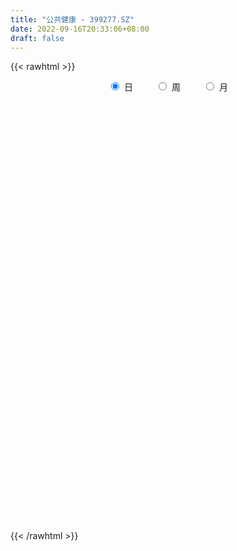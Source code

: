 ```yaml
---
title: "公共健康 - 399277.SZ"
date: 2022-09-16T20:33:06+08:00
draft: false
---
```

{{< rawhtml >}}
    <div style="text-align: center">
        <label style="padding: 1rem;"><input style="margin-right: .5rem" type="radio" name="period" value="D" checked onclick="period_change(this)">日</label>
        <label style="padding: 1rem;"><input style="margin-right: .5rem" type="radio" name="period" value="W" onclick="period_change(this)">周</label>
        <label style="padding: 1rem;"><input style="margin-right: .5rem" type="radio" name="period" value="M" onclick="period_change(this)">月</label>
    </div>
    <div id="chart" style="height: 700px;"></div> 
    <script type="text/javascript">
        const D_v = [10606022.0,11290021.0,9842304.0,7772493.0,12760016.0,12070391.0,10743735.0,13781676.0,14163206.0,15937916.0,12826090.0,8354634.0,9410116.0,8613585.0,7631798.0,7469831.0,7255781.0,7005104.0,10568032.0,10270732.0,8759705.0,7180791.0,6065527.0,5673143.0,5798328.0,7229380.0,10445416.0,9604312.0,9232850.0,7372335.0,8663161.0,8708647.0,8085927.0,8929976.0,7124184.0,6716149.0,5790043.0,6019432.0,7282064.0,9188724.0,9104459.0,8341848.0,7501978.0,6310641.0,8214608.0,8393823.0,9876892.0,9100084.0,7255344.0,6099572.0,5200430.0,5197015.0,7223669.0,5324124.0,5635455.0,6012053.0,7122859.0,6048745.0,6787921.0,5411243.0,4788854.0,5674715.0,6167364.0,5902889.0,6789868.0,5120701.0,5660209.0,5886115.0,5950429.0,5209991.0,7041563.0,5007427.0,5148932.0,4904331.0,6276249.0,5389353.0,6512500.0,11327035.0,9537178.0,8182919.0,6347473.0,7328984.0,7327148.0,6066670.0,6492628.0,7793708.0,8538399.0,11739268.0,10180193.0,10087664.0,9898679.0,8288466.0,10004626.0,9291935.0,7503592.0,7317411.0,7139517.0,5962739.0,10099262.0,11181551.0,12349579.0,8884915.0,7397239.0,7572587.0,7346347.0,6286206.0,6445991.0,6976827.0,8245903.0,7002145.0,6192945.0,6732652.0,6931940.0,8479812.0,7500732.0,8874670.0,6531471.0,6790265.0,5830717.0,6679701.0,5999248.0,5682351.0,4918988.0,5912325.0,5408542.0,6902683.0,7507673.0,5368910.0,5290230.0,5054867.0,4828766.0,5298047.0,5196439.0,5061513.0,5595918.0,5479840.0,4923342.0,5699867.0,6095726.0,5723606.0,5358211.0,5101439.0,5178930.0,4549621.0,4309618.0,4582739.0,4640046.0,5365089.0,4838825.0,5239720.0,4532916.0,4739834.0,4816764.0,5743707.0,6274211.0,5498652.0,6546230.0,6032778.0,5917458.0,9066396.0,8197356.0,8384453.0,7573119.0,10049232.0,9434210.0,7807978.0,6961116.0,6551416.0,6808306.0,9096071.0,10350179.0,8830571.0,6610509.0,6520290.0,6627793.0,6344029.0,6901241.0,6890966.0,8706452.0,9614065.0,9955748.0,10051668.0,11483188.0,11977175.0,10895283.0,9722872.0,9570819.0,11248381.0,8178743.0,11099313.0,11078101.0,8679588.0,7413540.0,6973458.0,8070926.0,8169317.0,8611343.0,7880525.0,7449159.0,7555371.0,6902822.0,7694887.0,7673275.0,10256939.0,8878307.0,7814093.0,8005449.0,7514599.0,9293242.0,8281323.0,10906756.0,9823867.0,10975875.0,10712607.0,8849641.0,8828609.0,7794773.0,8764755.0,8931920.0,9185389.0,9891541.0,8586291.0,9657619.0,8863234.0,11525675.0,12339111.0,16682221.0,12710537.0,12677605.0,10292726.0,8094843.0,8037704.0,7859040.0,8094284.0,8174582.0,7758001.0,9257133.0,6860604.0,7128293.0,7917030.0,7176267.0,8004774.0,7432361.0,7840559.0,8208949.0,9319377.0,8376599.0,9768192.0,7742149.0,8874360.0,9063032.0,8078485.0,8704174.0,7157592.0,7440542.0,8912640.0,10108066.0,8692957.0,8543399.0,7500590.0,6046834.0,9027525.0,8180376.0,8670812.0,6097275.0,6621982.0,5101795.0,6722699.0,6778370.0,6323201.0,6310632.0,5576848.0,6971913.0,6026873.0,5365912.0,5386068.0,4883465.0,5132792.0,5594103.0,5764901.0,6427849.0,6034885.0,6075548.0,5699620.0,6455741.0,5896218.0,6025480.0,6555641.0,6280624.0,6820021.0,7047362.0,6144397.0,5745379.0,6907252.0,7296248.0,6224618.0,6912724.0,7425077.0,7108457.0,6467297.0,7013160.0,8321926.0,10512290.0,12452145.0,13520273.0,11080211.0,10786971.0,8928404.0,9229659.0,7751670.0,6685896.0,8272187.0,8118855.0,6407713.0,7678537.0,7412064.0,7872210.0,7815992.0,8563577.0,7686439.0,8441668.0,7662360.0,12930494.0,13017306.0,12224482.0,12226825.0,13876361.0,14730345.0,15975403.0,13884036.0,12475986.0,16803690.0,14711125.0,15117279.0,16146594.0,15416424.0,21240843.0,22374989.0,24892194.0,16832008.0,18726941.0,15917373.0,11405301.0,13883792.0,10233576.0,10852688.0,9103843.0,8569042.0,8995684.0,13093310.0,11136819.0,11924036.0,9077895.0,7921327.0,9150923.0,10418442.0,10885641.0,16296264.0,15443740.0,13110325.0,17433686.0,12328493.0,10958569.0,8812529.0,10841050.0,13194834.0,13613721.0,12102070.0,13086966.0,13959340.0,13692833.0,17138180.0,18866444.0,15650041.0,16030921.0,17832065.0,17577116.0,17651428.0,15292185.0,12795147.0,13318160.0,13583832.0,11252270.0,12792684.0,12600272.0,15992413.0,11633005.0,12732837.0,12988184.0,11192517.0,10855254.0,9165829.0,9622363.0,9516365.0,9179187.0,6714371.0,8037968.0,9338367.0,9818767.0,8295551.0,10554440.0,10229221.0,10870411.0,9541636.0,11697568.0,10565375.0,10267336.0,9217506.0,10029248.0,12934370.0,10591053.0,11026887.0,12268629.0,10181477.0,7756704.0,8079424.0,9253639.0,9781778.0,11818729.0,8333714.0,7672426.0,6846767.0,6776981.0,7652074.0,7138721.0,6780810.0,8870716.0,10840110.0,9628580.0,8039760.0,8119576.0,7994499.0,8043950.0,10059470.0,9516530.0,8434039.0,11073896.0,11535402.0,10911102.0,9434486.0,10532068.0,10500269.0,9550363.0,10891989.0,9971611.0,8583036.0,10348643.0,9163031.0,8178379.0,6979942.0,7266147.0,10469175.0,9213842.0,8129731.0,7990995.0,8878265.0,7585625.0,8240119.0,8106465.0,7789321.0,7773052.0,8397760.0,9062039.0,8006044.0,8419963.0,7826393.0,6987222.0,9959587.0,8168258.0,5988645.0,7509105.0,8211968.0,6145242.0,5519628.0,6097791.0,5731809.0,4956730.0,4841943.0,5208971.0,5142331.0,6115976.0,7565793.0,5854511.0,7294709.0,5941150.0,6215211.0,6251300.0,6808930.0,6657246.0,6441205.0,6289223.0,5837669.0,5175783.0,5713449.0,5151750.0,4522451.0,5479234.0,4817505.0,5992611.0,5700596.0]
const D_histogram = [0.0,5.2289130484,6.3352414249,9.3387158323,10.8659357243,9.5232497815,6.4732708982,-0.2803918945,-3.8601917559,-20.5491683818,-33.0751491772,-34.9364695491,-32.0299548108,-24.0275431584,-20.6568002772,-16.178379671,-9.3327338109,-7.5867487512,-2.3651516749,6.6733783324,6.7552582828,6.8073662382,4.0395869052,5.0504859388,9.7244846583,19.9767287531,35.0983434125,44.0139414901,46.253114138,42.8404060378,38.457091156,28.0309753309,24.1992513675,17.16714669,8.7592256354,-4.4793865761,-9.3624755983,-11.1124455318,-9.637380016,-0.9927454479,-1.6419783675,-3.8931568679,-3.027561744,-3.5914266303,0.272792851,-1.3311281575,4.4447230886,-1.5341149685,-15.3960467419,-21.5892521211,-23.193829046,-24.5774447784,-30.5392081243,-32.6940819628,-31.751022138,-24.4990346697,-15.9261646377,-10.2116338445,-10.7678364191,-13.158484989,-13.3349214716,-12.2684513226,-6.3158360759,-3.2811978383,2.7433837402,7.6697126891,10.5667704091,13.3186331754,9.3160314653,6.2375634915,0.9577489136,1.5902462906,5.6896831585,6.2617072147,8.8523004249,9.0128696421,16.2581382104,19.3877386447,18.9733015055,13.7684999672,12.343319912,10.0746702937,5.6398735325,5.6320688801,8.3056688271,11.1497015884,15.4699020278,22.3527800727,24.9853027134,30.6643323406,33.5882499623,37.3344067708,35.1398724408,28.1439130489,19.2890911178,14.9675391924,5.6093873962,2.3947395076,8.5716114742,21.7532412608,28.0440668859,19.640819347,10.4855648655,-9.0007086951,-25.0785784863,-30.8341466929,-30.2138162073,-30.5748647406,-32.485310993,-34.1070917136,-31.973011763,-24.1413407981,-9.8395277533,-11.8249377293,-12.0362553143,-19.6681204385,-26.5495225539,-35.7805572651,-41.3228503426,-43.016509026,-36.9741068158,-33.6164772511,-28.4467940803,-31.5565027661,-30.8097058293,-37.9510847957,-46.702897887,-48.4912474691,-42.2384762471,-35.9871341776,-35.8125300007,-32.1313910923,-25.4854342981,-16.4657499903,-10.9530166177,-2.7838924944,1.7326802764,4.2269353812,6.8026816292,13.410026781,18.8332459687,23.4703903362,24.9748603187,27.6116591315,29.7387471669,30.4249831552,28.3771283767,29.6436963235,27.0566325673,18.1457623508,13.3506634757,13.4284118473,13.0273535375,13.5163354559,18.7567579286,19.6457357919,21.3341085402,22.8367265571,26.7022275551,30.6569585685,34.0132870345,36.7651401906,33.7595358583,33.5733661801,25.8815852569,10.1826838406,1.4897108872,-3.4573325064,-1.4334959923,2.0139886831,7.799450585,13.6202662487,12.5655073437,11.4453657402,10.8071305734,6.1311649185,1.3823399152,2.7130579646,4.0382310941,7.0623378623,5.667654789,8.2665463016,11.438454703,6.9158949483,-1.611676689,-3.4053288811,-2.0565364537,-1.4967405371,-3.0762307879,-1.9219920119,-2.9050998284,-7.4438400856,-18.5403103831,-20.8027034927,-17.8166421941,-13.8247320188,-10.2498865978,-6.9458185341,-7.1703574679,-4.4858087013,1.1349039508,3.5905207021,5.556565992,4.2764616305,-2.9790209999,-3.9382782226,-8.0214520689,-8.073468812,-11.282686564,-13.707242396,-5.3052882463,0.6515472432,0.6962414334,-2.2145466901,-9.8935713098,-13.0522684057,-13.3936026054,-9.1739360402,-8.4422220325,-12.4624299699,-22.1612269042,-33.5965863862,-34.8697816428,-28.8882066782,-22.2600954326,-8.7353756079,7.3019053082,19.1999582672,23.3357829308,20.9803890614,18.1473486355,17.5414393278,13.5949267887,10.9211458121,6.6224153114,1.4448619436,-8.2589916473,-12.4494743828,-12.3716668332,-20.4827159865,-19.3373128248,-16.0522223088,-12.8522382021,-15.1249580472,-14.7023016466,-16.1708532872,-16.8658980794,-17.502146036,-15.8906862347,-13.6768178994,-4.9296267311,1.7353044007,4.5937474857,8.4013430465,10.4279355073,11.9355804704,12.9476877093,7.9704957383,-0.5250423595,-0.3873368476,-1.7131552042,-0.7123503959,0.8848633245,0.2680373227,-0.6427026686,-7.7290903513,-5.2589668274,-1.7124510355,1.1797651816,1.8295090994,7.8170683986,12.0581896295,12.3687844861,10.2536024331,10.257063194,9.3135676317,7.3152058389,7.8020098626,10.7742285808,10.6825461749,7.5213110399,1.1061739026,-0.4355972411,-1.5819395945,-2.7914032447,-1.0194116,3.783580409,6.1410483236,5.0667306284,6.2657885084,5.6565714333,5.6336641215,4.6487191777,4.5764276031,5.8070373507,8.565518556,7.499967088,7.9097111905,9.110050521,8.5913667919,7.2918844705,7.5715606584,7.312414458,11.6845612294,16.6099306338,16.9885522255,13.851420205,11.0005367838,4.283993526,-2.9188429596,-4.9089718793,-4.3425585365,-4.3425128888,-4.8577813223,-3.4794438687,-5.4499143892,-7.4716648106,-11.1545171082,-13.4924898527,-12.7676429046,-10.6201635268,-10.6378404885,-10.7163985506,-7.6952357434,-4.4016578246,-1.8238033898,2.2643972405,7.0090915279,8.7039111612,3.3358797573,1.0650362903,-1.5595989805,1.3106522767,1.0593467567,5.255516488,3.244353282,10.6070974098,17.5526698099,12.7423460045,5.5254937547,-1.2939440545,-13.7590707873,-22.0982275333,-35.0569175465,-42.2992006323,-51.0781692642,-54.7243553945,-50.0475962841,-43.3367510701,-32.7600811504,-24.8817659496,-23.5576037549,-20.1347917672,-11.7995995879,-4.1946831187,1.7816999807,8.8185904581,16.8404647702,18.7434827418,22.316314526,18.4484355475,19.852189438,22.3394125251,20.9480470893,19.6644302896,17.9984336177,14.3829400226,5.3217925445,-10.1864054599,-23.2874630316,-22.9459783671,-11.2864334266,-4.17551008,-8.4245490473,-6.2705448033,1.0955322164,8.6469528478,16.7051346549,16.8471747118,17.5465483816,18.7598434208,12.9722521858,7.4160378644,5.4681844381,7.312612016,7.3185284367,5.4160770528,6.8208100756,3.968725417,0.6742958224,-4.6857394076,-4.8219774868,-9.4186826433,-6.5705539423,-7.0154912137,-7.3813312633,-8.0314612539,-12.9325151938,-20.9926714247,-27.4892576622,-39.0008508754,-45.2323488717,-40.6594940762,-37.9822644623,-28.7723454845,-16.8475889363,-8.7631402622,-1.9170119177,3.7500075249,9.9839247392,16.0575357803,21.2584238873,20.9475607528,19.1619386437,17.1803813821,16.7724566419,20.0350867865,24.7624303516,19.8406344483,18.6980233144,16.2000386063,13.8383006829,12.7472178873,12.8914304685,12.8249998789,11.843016541,16.7184244155,21.0839012995,24.094454213,20.6011154727,21.9832080048,21.3139707675,19.3246733572,18.6409527435,19.0103517661,20.035870608,23.0197925184,22.0531203488,18.8374539172,17.9089319915,17.8423720292,18.5552583279,18.1858482814,12.8228625949,10.887281369,8.9312668977,13.0234737903,11.8713936008,7.4221918233,2.4164540054,-1.464728816,-5.6418109929,-13.631908376,-19.3936976873,-20.0340238155,-22.4363066387,-22.4553271929,-21.8781605702,-17.9224822622,-16.3312552486,-17.3023335842,-16.6795074999,-15.5259923602,-14.3475057461,-13.3567500288,-15.3680214979,-14.8085976074,-20.6185369717,-23.2348630087,-21.1173040843,-14.0442347024,-7.281156398,-3.2687214917,-2.6465065646,1.6375027078,4.9065661773,5.7376446399,5.8494672024,6.4520868961,4.6964389459,2.2934726181,3.4137368296,2.7204256213,-2.5986613323,-5.3151469609,-6.0476697844,-6.2482116025,-5.5751282355,-6.9664461525,-6.9296077044,-5.6301519942,-5.231229121,-3.6926169649,-2.5149067115,-2.9855849536,-0.5306491826,2.5588196485,3.0283153484,-0.2467599545,-6.8136833118]
const D_fast = [0.0,6.5361413105,9.2262800432,14.5644334087,18.8081372318,19.8462637344,18.4146025756,11.5908418093,7.0459940089,-14.7802747124,-35.5750428021,-46.1704805613,-51.2714545258,-49.2759286629,-51.0693858511,-50.6355601626,-46.1230977552,-46.2737998833,-41.6434907257,-30.9366161353,-29.1659216142,-27.4119720992,-29.169854706,-26.8963341876,-19.7912143036,-4.5447880205,19.351412492,39.2704959421,53.0729471245,60.3703405337,65.6012984409,62.1829264486,64.401015327,61.6606973221,55.4425826763,41.0841238208,33.860415899,29.3323345825,28.3980550943,36.7945033005,35.7347757891,32.5103080717,32.6190127596,31.1572912157,35.0897089097,33.1530058619,40.0400378801,33.6776710809,15.966727622,4.3762092126,-3.0268249739,-10.5548019009,-24.1513672778,-34.4797616071,-41.4744573168,-40.3472285159,-35.7558996433,-32.5942773112,-35.8424389906,-41.5227088078,-45.0328756583,-47.0335183399,-42.6598621122,-40.4455233342,-33.7350958206,-26.8913386995,-21.3525883772,-15.271067317,-16.9446611608,-18.4637382617,-23.5041156112,-22.4740566616,-16.9521990041,-14.8147481441,-10.0110798277,-7.5972932,3.7125099208,11.6890450164,16.0179332535,14.255256707,15.9159066298,16.1659245849,13.1410962069,14.5413087745,19.2913259282,24.9227840866,33.110460033,45.5815330961,54.4603814151,67.8054941275,79.1264742398,92.2062327409,98.7966665212,98.8366853915,94.8041362398,94.2244691126,86.2686641654,83.6527011537,91.9724759889,110.5924160907,123.8942584372,120.401215735,113.86735247,92.1309017356,69.7833873228,56.319282443,49.3861588768,41.3813941583,31.3496201576,21.2010665086,15.3418935185,17.1382292839,28.9801603903,24.0385159821,20.8181345684,8.2692393347,-5.2495434192,-23.4257174466,-39.2987231098,-51.7465090498,-54.9476335435,-59.9941232916,-61.9361386408,-72.9349730182,-79.8906025388,-96.519752704,-116.947290267,-130.8584517165,-135.1652995562,-137.9107410311,-146.6892693544,-151.0409782191,-150.7663799994,-145.8631331891,-143.088653971,-135.6155029713,-130.6657601314,-127.1147711813,-122.838354526,-112.878502679,-102.7469719991,-92.2422300476,-84.4940449853,-74.9543313897,-65.3925565625,-57.1000747855,-52.0536474698,-43.3761554421,-39.1990610564,-43.5734906852,-45.0309236915,-41.596072358,-38.7402922835,-34.8722265011,-24.9426145462,-19.1422027349,-12.1203028516,-4.9085031954,5.6325546913,17.2515253468,29.1111755716,41.0543137753,46.4885934076,54.6957652743,53.4743806654,40.3211502093,32.0006049777,26.1892284575,27.8546909735,31.8056728196,39.5409973678,48.7668795937,50.8534975246,52.5946973562,54.6582448327,51.5150704074,47.111830383,49.1208129235,51.4555438266,56.2452350603,56.2674656843,60.9329937722,66.9645158494,64.1709298318,55.2404390222,52.5954546099,53.4301129238,53.6157237062,51.2671757584,51.9409165315,50.2315337578,43.8318334792,28.100285586,20.6372166032,19.1691173533,19.7048445239,20.7172182955,22.2848317256,20.2677034248,21.8308000161,27.7352386559,31.0884855827,34.4436723706,34.2326834167,26.2324455364,24.288618758,18.2000818944,16.1296979484,10.0998085554,4.2484421243,11.3240742126,17.4437965129,17.6625510614,14.1981262654,4.0457088182,-2.3760553791,-6.0657902302,-4.139607675,-5.5184491754,-12.6542646053,-27.8933682657,-47.7278743442,-57.7185150115,-58.9589917165,-57.895904329,-46.5550284063,-28.6922711631,-11.9942286374,-2.024458241,0.8652451549,2.5690418878,6.3484924121,5.8007115702,5.8572170466,3.2140903737,-1.6022475081,-13.3708490109,-20.673700342,-23.6888095007,-36.9205376507,-40.6094626952,-41.3374277563,-41.3505032002,-47.4044625571,-50.6573815682,-56.1686465306,-61.0801658426,-66.0919503083,-68.4531620656,-69.6584982052,-62.1437137196,-55.0449564877,-51.0380765312,-45.1301452088,-40.4965688712,-36.0050287905,-31.7559996243,-34.7405676607,-43.3673663484,-43.3264950484,-45.080602206,-44.2578849967,-42.4394554452,-42.9892721164,-44.0606877748,-53.0793480453,-51.9239662283,-48.8055631952,-45.6184056828,-44.51128449,-36.5694580913,-29.313789453,-25.9109984749,-25.4627799196,-22.8950533602,-21.5101570146,-21.6797173477,-19.2424108583,-13.5766349949,-10.9976808571,-12.2785882321,-18.4171818937,-20.0678523478,-21.6096795998,-23.5169940611,-21.9998553164,-16.2509682051,-12.3582382096,-12.1658732478,-9.4003682407,-8.5954424574,-7.2099337389,-7.0326988883,-5.9608835621,-3.2785144768,1.6213463675,2.4307866715,4.8179585716,8.2958105324,9.9249685013,10.4484572974,12.62102365,14.1899810641,21.4832681428,30.5611202057,35.1868798537,35.5126028845,35.4118536592,29.7663087829,21.8337615575,18.616389668,18.0971633766,17.0115808021,15.281867038,15.7903435244,12.4573944066,8.5677277826,2.0962462079,-3.6148489997,-6.0819127778,-6.5894742816,-9.2666113655,-12.0242690652,-10.9269151939,-8.7337517312,-6.6118481439,-1.9575482034,4.5394189659,8.4102163896,3.876154925,1.8715705306,-1.1429644854,2.054949841,2.0684810102,7.5785298635,6.378454978,16.3929734582,27.7267133108,26.1019760065,20.2664971954,13.1235733725,-2.7813210571,-16.6450346864,-38.3679540862,-56.1850373301,-77.7335482781,-95.060823257,-102.8959632176,-107.0193057711,-104.632656139,-102.9747824257,-107.5400211696,-109.1509071238,-103.7656148414,-97.209369152,-90.7875610573,-81.5460229654,-69.3140324608,-62.7251438038,-53.5732333881,-52.8290034796,-46.4622022297,-38.3901260113,-34.5444796748,-30.911988902,-28.0783771695,-28.0981357589,-35.8288351009,-53.8836344703,-72.8065578,-78.2015677272,-69.3636311433,-63.2965853167,-69.6517615459,-69.0653935026,-61.4254334288,-51.7122745855,-39.4778091147,-35.1239753798,-30.0379646146,-24.1347087203,-26.6792369088,-30.3814417642,-30.9622490809,-27.289668499,-25.454119969,-26.0025520898,-22.8926165481,-24.7525198525,-27.8783754915,-34.4098455734,-35.7515780242,-42.7029538415,-41.4974636261,-43.696273701,-45.9074465664,-48.5654418705,-56.6996246088,-70.007948696,-83.3768493489,-104.638655281,-122.1782404953,-127.7702592187,-134.5885957204,-132.5717631138,-124.8589037996,-118.965240191,-112.598364826,-105.9938435022,-97.2639451031,-87.1759501169,-76.6604560381,-71.7344289844,-68.7295664326,-66.4160283486,-62.6308389284,-54.3594370871,-43.4414859342,-43.4031232254,-39.8712285307,-38.3192035872,-37.2213663399,-35.1256446637,-31.7585744653,-28.6187550852,-26.6399842879,-17.5849703095,-7.9485181006,1.0856483661,2.742588494,9.6204830273,14.2797384819,17.1216094109,21.0981269831,26.2201139472,32.2546004411,40.9934704811,45.5400783988,47.0337754465,50.5824865187,54.9765195636,60.3282204443,64.5052724682,62.3480024303,63.1342415467,63.4110437998,70.75911914,72.5748873508,69.981233529,65.5796092125,61.3322441871,55.744709262,44.3466347849,33.7364210518,28.0875889697,20.0762294869,14.4433771344,9.5510036145,9.0260613569,6.5344745585,1.2378128268,-2.3092379638,-5.0372209142,-7.4456107367,-9.7940425265,-15.6473193701,-18.7900448815,-29.7546184887,-38.1796602779,-41.3414273745,-37.7794166682,-32.8366274633,-29.64137293,-29.680784644,-24.9873996947,-20.4916946808,-18.2262050583,-16.6520156952,-14.4363742774,-15.0179124911,-16.8475106644,-14.8738122455,-14.8870170485,-20.8557693351,-24.901041704,-27.1454819736,-28.9080766923,-29.6287753842,-32.7617048393,-34.4572683174,-34.5653506057,-35.4742350127,-34.8587770978,-34.3097935224,-35.5268680029,-33.2045945275,-29.4754207843,-28.2488462472,-31.5856115388,-39.855955724]
const D_slow = [0.0,1.3072282621,2.8910386183,5.2257175764,7.9422015075,10.3230139528,11.9413316774,11.8712337038,10.9061857648,5.7688936694,-2.4998936249,-11.2340110122,-19.2414997149,-25.2483855045,-30.4125855738,-34.4571804916,-36.7903639443,-38.6870511321,-39.2783390508,-37.6099944677,-35.921179897,-34.2193383375,-33.2094416112,-31.9468201265,-29.5156989619,-24.5215167736,-15.7469309205,-4.743445548,6.8198329865,17.529934496,27.1442072849,34.1519511177,40.2017639596,44.4935506321,46.6833570409,45.5635103969,43.2228914973,40.4447801144,38.0354351104,37.7872487484,37.3767541565,36.4034649396,35.6465745036,34.748717846,34.8169160587,34.4841340194,35.5953147915,35.2117860494,31.3627743639,25.9654613336,20.1670040721,14.0226428775,6.3878408465,-1.7856796442,-9.7234351788,-15.8481938462,-19.8297350056,-22.3826434667,-25.0746025715,-28.3642238188,-31.6979541867,-34.7650670173,-36.3440260363,-37.1643254959,-36.4784795608,-34.5610513885,-31.9193587863,-28.5897004924,-26.2606926261,-24.7013017532,-24.4618645248,-24.0643029522,-22.6418821625,-21.0764553589,-18.8633802526,-16.6101628421,-12.5456282895,-7.6986936283,-2.955368252,0.4867567398,3.5725867178,6.0912542912,7.5012226744,8.9092398944,10.9856571012,13.7730824983,17.6405580052,23.2287530234,29.4750787017,37.1411617869,45.5382242775,54.8718259702,63.6567940804,70.6927723426,75.515045122,79.2569299201,80.6592767692,81.2579616461,83.4008645147,88.8391748299,95.8501915513,100.7603963881,103.3817876044,101.1316104307,94.8619658091,87.1534291359,79.5999750841,71.9562588989,63.8349311506,55.3081582222,47.3149052815,41.279570082,38.8196881437,35.8634537113,32.8543898828,27.9373597731,21.2999791347,12.3548398184,2.0241272328,-8.7300000237,-17.9735267277,-26.3776460405,-33.4893445605,-41.3784702521,-49.0808967094,-58.5686679083,-70.2443923801,-82.3672042473,-92.9268233091,-101.9236068535,-110.8767393537,-118.9095871268,-125.2809457013,-129.3973831989,-132.1356373533,-132.8316104769,-132.3984404078,-131.3417065625,-129.6410361552,-126.28852946,-121.5802179678,-115.7126203837,-109.4689053041,-102.5659905212,-95.1313037295,-87.5250579407,-80.4307758465,-73.0198517656,-66.2556936238,-61.7192530361,-58.3815871671,-55.0244842053,-51.7676458209,-48.388561957,-43.6993724748,-38.7879385268,-33.4544113918,-27.7452297525,-21.0696728637,-13.4054332216,-4.902111463,4.2891735847,12.7290575492,21.1223990943,27.5927954085,30.1384663686,30.5108940905,29.6465609639,29.2881869658,29.7916841366,31.7415467828,35.146613345,38.2879901809,41.149331616,43.8511142593,45.3839054889,45.7294904678,46.4077549589,47.4173127324,49.182897198,50.5998108953,52.6664474706,55.5260611464,57.2550348835,56.8521157112,56.000783491,55.4866493775,55.1124642433,54.3434065463,53.8629085433,53.1366335862,51.2756735648,46.6405959691,41.4399200959,36.9857595474,33.5295765427,30.9671048932,29.2306502597,27.4380608927,26.3166087174,26.6003347051,27.4979648806,28.8871063786,29.9562217862,29.2114665363,28.2268969806,26.2215339634,24.2031667604,21.3824951194,17.9556845204,16.6293624588,16.7922492696,16.966309628,16.4126729555,13.939280128,10.6762130266,7.3278123752,5.0343283652,2.9237728571,-0.1918346354,-5.7321413615,-14.131287958,-22.8487333687,-30.0707850383,-35.6358088964,-37.8196527984,-35.9941764713,-31.1941869045,-25.3602411718,-20.1151439065,-15.5783067476,-11.1929469157,-7.7942152185,-5.0639287655,-3.4083249376,-3.0471094517,-5.1118573636,-8.2242259593,-11.3171426676,-16.4378216642,-21.2721498704,-25.2852054476,-28.4982649981,-32.2795045099,-35.9550799215,-39.9977932434,-44.2142677632,-48.5898042722,-52.5624758309,-55.9816803057,-57.2140869885,-56.7802608884,-55.6318240169,-53.5314882553,-50.9245043785,-47.9406092609,-44.7036873336,-42.711063399,-42.8423239889,-42.9391582008,-43.3674470018,-43.5455346008,-43.3243187697,-43.257309439,-43.4179851062,-45.350257694,-46.6649994009,-47.0931121597,-46.7981708643,-46.3407935895,-44.3865264898,-41.3719790825,-38.279782961,-35.7163823527,-33.1521165542,-30.8237246463,-28.9949231866,-27.0444207209,-24.3508635757,-21.680227032,-19.799899272,-19.5233557964,-19.6322551066,-20.0277400053,-20.7255908164,-20.9804437164,-20.0345486142,-18.4992865333,-17.2326038762,-15.6661567491,-14.2520138907,-12.8435978604,-11.6814180659,-10.5373111652,-9.0855518275,-6.9441721885,-5.0691804165,-3.0917526189,-0.8142399886,1.3336017094,3.156572827,5.0494629916,6.8775666061,9.7987069134,13.9511895719,18.1983276283,21.6611826795,24.4113168755,25.4823152569,24.7526045171,23.5253615472,22.4397219131,21.3540936909,20.1396483603,19.2697873931,17.9073087958,16.0393925932,13.2507633161,9.877640853,6.6857301268,4.0306892451,1.371229123,-1.3078705146,-3.2316794505,-4.3320939066,-4.7880447541,-4.2219454439,-2.469672562,-0.2936947717,0.5402751677,0.8065342403,0.4166344951,0.7442975643,1.0091342535,2.3230133755,3.134101696,5.7858760484,10.1740435009,13.359630002,14.7410034407,14.4175174271,10.9777497302,5.4531928469,-3.3110365397,-13.8858366978,-26.6553790139,-40.3364678625,-52.8483669335,-63.682554701,-71.8725749886,-78.093016476,-83.9824174147,-89.0161153566,-91.9660152535,-93.0146860332,-92.569261038,-90.3646134235,-86.154497231,-81.4686265455,-75.889547914,-71.2774390272,-66.3143916677,-60.7295385364,-55.4925267641,-50.5764191917,-46.0768107872,-42.4810757816,-41.1506276454,-43.6972290104,-49.5190947683,-55.2555893601,-58.0771977167,-59.1210752367,-61.2272124986,-62.7948486994,-62.5209656453,-60.3592274333,-56.1829437696,-51.9711500916,-47.5845129962,-42.894552141,-39.6514890946,-37.7974796285,-36.430433519,-34.602280515,-32.7726484058,-31.4186291426,-29.7134266237,-28.7212452695,-28.5526713139,-29.7241061658,-30.9296005375,-33.2842711983,-34.9269096838,-36.6807824873,-38.5261153031,-40.5339806166,-43.767109415,-49.0152772712,-55.8875916867,-65.6378044056,-76.9458916235,-87.1107651426,-96.6063312581,-103.7994176293,-108.0113148633,-110.2020999289,-110.6813529083,-109.7438510271,-107.2478698423,-103.2334858972,-97.9188799254,-92.6819897372,-87.8915050763,-83.5964097307,-79.4032955702,-74.3945238736,-68.2039162857,-63.2437576737,-58.5692518451,-54.5192421935,-51.0596670228,-47.872862551,-44.6500049338,-41.4437549641,-38.4830008288,-34.303394725,-29.0324194001,-23.0088058469,-17.8585269787,-12.3627249775,-7.0342322856,-2.2030639463,2.4571742396,7.2097621811,12.2187298331,17.9736779627,23.4869580499,28.1963215292,32.6735545271,37.1341475344,41.7729621164,46.3194241867,49.5251398355,52.2469601777,54.4797769021,57.7356453497,60.7034937499,62.5590417057,63.1631552071,62.7969730031,61.3865202549,57.9785431609,53.1301187391,48.1216127852,42.5125361255,36.8987043273,31.4291641847,26.9485436192,22.865729807,18.540146411,14.370269536,10.488771446,6.9018950095,3.5627075023,-0.2792978722,-3.9814472741,-9.136081517,-14.9447972692,-20.2241232902,-23.7351819658,-25.5554710653,-26.3726514383,-27.0342780794,-26.6249024025,-25.3982608581,-23.9638496982,-22.5014828976,-20.8884611735,-19.7143514371,-19.1409832825,-18.2875490751,-17.6074426698,-18.2571080029,-19.5858947431,-21.0978121892,-22.6598650898,-24.0536471487,-25.7952586868,-27.5276606129,-28.9351986115,-30.2430058917,-31.1661601329,-31.7948868108,-32.5412830492,-32.6739453449,-32.0342404328,-31.2771615957,-31.3388515843,-33.0422724122]
const D_data = [['2020-08-27', 3793.0985, 3834.9927, 3759.2116, 3844.3722],['2020-08-28', 3841.3562, 3916.9279, 3824.8325, 3921.7734],['2020-08-31', 3953.8397, 3887.3902, 3885.9369, 3956.399],['2020-09-01', 3894.3949, 3929.2048, 3880.6233, 3929.2048],['2020-09-02', 3942.8731, 3932.055, 3883.8216, 3943.8902],['2020-09-03', 3928.3277, 3906.0763, 3898.0915, 3981.9258],['2020-09-04', 3836.294, 3880.7687, 3814.8218, 3892.7279],['2020-09-07', 3876.2237, 3811.9196, 3794.2514, 3926.3936],['2020-09-08', 3826.6707, 3823.6216, 3773.4153, 3849.8023],['2020-09-09', 3744.0864, 3595.6572, 3580.0503, 3744.0864],['2020-09-10', 3631.8168, 3547.2336, 3542.246, 3676.247],['2020-09-11', 3540.7765, 3613.5644, 3538.6883, 3614.8188],['2020-09-14', 3651.759, 3647.0866, 3619.3404, 3697.4942],['2020-09-15', 3655.3707, 3714.8763, 3639.2393, 3717.5057],['2020-09-16', 3708.4317, 3665.7557, 3643.7612, 3728.2636],['2020-09-17', 3665.301, 3681.5127, 3614.5796, 3709.0671],['2020-09-18', 3691.0711, 3726.5852, 3643.4389, 3726.5852],['2020-09-21', 3731.1649, 3673.7882, 3662.744, 3742.5419],['2020-09-22', 3673.6655, 3726.702, 3671.4461, 3779.5582],['2020-09-23', 3739.073, 3809.495, 3711.6946, 3817.2164],['2020-09-24', 3768.8544, 3722.1156, 3720.0558, 3782.8462],['2020-09-25', 3745.7547, 3722.5453, 3706.2059, 3794.4796],['2020-09-28', 3739.3402, 3679.3667, 3673.5875, 3747.6615],['2020-09-29', 3702.3868, 3720.9647, 3654.6048, 3741.5996],['2020-09-30', 3735.9715, 3783.8609, 3725.9197, 3809.4782],['2020-10-09', 3876.7319, 3902.376, 3873.3568, 3927.3026],['2020-10-12', 3958.1089, 4051.541, 3948.0871, 4051.541],['2020-10-13', 4040.8266, 4069.3106, 4011.8493, 4095.505],['2020-10-14', 4059.7889, 4052.3104, 4042.6799, 4098.0509],['2020-10-15', 4066.9472, 4015.8105, 4012.9744, 4068.9876],['2020-10-16', 4015.0476, 4018.3378, 3951.6641, 4035.5091],['2020-10-19', 4034.8477, 3933.4822, 3920.8354, 4038.5571],['2020-10-20', 3919.0864, 4003.7441, 3904.6005, 4003.7441],['2020-10-21', 4014.8319, 3956.8076, 3945.4593, 4023.4192],['2020-10-22', 3938.4231, 3914.5816, 3843.2946, 3938.4231],['2020-10-23', 3907.2914, 3803.5792, 3787.6148, 3944.6887],['2020-10-26', 3792.6987, 3859.9146, 3769.2461, 3882.6972],['2020-10-27', 3839.4543, 3878.9362, 3822.8676, 3889.2517],['2020-10-28', 3885.7259, 3915.8869, 3840.8865, 3931.7372],['2020-10-29', 3881.4594, 4034.3752, 3877.3438, 4083.0602],['2020-10-30', 4034.1879, 3943.882, 3923.16, 4034.1879],['2020-11-02', 3945.7268, 3918.974, 3864.7297, 3971.0525],['2020-11-03', 3944.0744, 3956.6499, 3905.9191, 3966.8025],['2020-11-04', 3964.0576, 3941.9184, 3902.3255, 3977.1259],['2020-11-05', 3999.6499, 4010.0213, 3933.7734, 4010.0213],['2020-11-06', 4030.4533, 3952.1342, 3881.3099, 4030.4533],['2020-11-09', 3968.8111, 4062.2254, 3955.0436, 4078.8639],['2020-11-10', 4027.4111, 3920.5481, 3900.2749, 4027.4111],['2020-11-11', 3884.7612, 3765.8274, 3763.7325, 3895.099],['2020-11-12', 3795.8231, 3796.7597, 3785.1615, 3828.9376],['2020-11-13', 3830.2514, 3818.418, 3788.4546, 3839.7621],['2020-11-16', 3802.9119, 3796.3254, 3739.6683, 3806.3652],['2020-11-17', 3806.0894, 3698.3104, 3668.3598, 3806.0894],['2020-11-18', 3697.1382, 3698.9241, 3678.3587, 3743.5058],['2020-11-19', 3699.981, 3707.7545, 3668.6817, 3718.6483],['2020-11-20', 3725.2687, 3784.6581, 3723.5638, 3790.4931],['2020-11-23', 3809.9013, 3825.3788, 3768.6077, 3834.1462],['2020-11-24', 3860.4469, 3814.8106, 3800.2228, 3865.2603],['2020-11-25', 3808.4215, 3738.3846, 3735.0005, 3809.1813],['2020-11-26', 3745.024, 3693.9596, 3660.9761, 3747.805],['2020-11-27', 3702.7246, 3699.8137, 3663.6902, 3713.8446],['2020-11-30', 3696.8792, 3702.7758, 3643.439, 3727.0701],['2020-12-01', 3693.1137, 3770.5328, 3689.7708, 3771.4753],['2020-12-02', 3754.3026, 3749.2413, 3716.5953, 3768.0283],['2020-12-03', 3751.8724, 3805.8354, 3740.3565, 3832.3276],['2020-12-04', 3802.3568, 3820.9015, 3796.768, 3847.8211],['2020-12-07', 3810.3644, 3819.2766, 3790.0401, 3838.3268],['2020-12-08', 3835.8037, 3838.064, 3834.1316, 3860.1469],['2020-12-09', 3846.9698, 3755.1735, 3755.1735, 3859.4238],['2020-12-10', 3716.0347, 3750.1472, 3703.2399, 3777.2569],['2020-12-11', 3757.211, 3699.2443, 3662.3017, 3769.4156],['2020-12-14', 3710.2076, 3758.3028, 3682.4121, 3759.9924],['2020-12-15', 3752.7762, 3814.196, 3743.1718, 3838.3731],['2020-12-16', 3820.539, 3784.3362, 3763.2183, 3821.7358],['2020-12-17', 3788.2063, 3821.4444, 3769.5344, 3841.4116],['2020-12-18', 3831.7533, 3803.0939, 3792.8094, 3835.4763],['2020-12-21', 3813.9982, 3920.0782, 3812.2968, 3920.0782],['2020-12-22', 3922.4363, 3909.5217, 3904.0902, 3981.7527],['2020-12-23', 3900.3129, 3887.1163, 3831.3029, 3900.4312],['2020-12-24', 3873.9174, 3824.7923, 3821.068, 3878.0889],['2020-12-25', 3818.6965, 3864.9582, 3808.2196, 3868.0017],['2020-12-28', 3876.9694, 3854.0561, 3847.8838, 3897.7475],['2020-12-29', 3845.3657, 3815.9916, 3789.215, 3845.7639],['2020-12-30', 3817.1841, 3865.1297, 3799.0259, 3874.8923],['2020-12-31', 3873.2695, 3912.9998, 3858.7799, 3922.7851],['2021-01-04', 3899.8869, 3939.6981, 3881.0488, 3962.8521],['2021-01-05', 3921.2872, 3990.5879, 3894.8322, 3994.7338],['2021-01-06', 3995.6329, 4071.2371, 3975.7866, 4080.5886],['2021-01-07', 4066.1017, 4066.5677, 4028.5849, 4083.2373],['2021-01-08', 4088.7639, 4154.4353, 4086.7984, 4166.6025],['2021-01-11', 4184.8495, 4174.9703, 4142.0184, 4242.1096],['2021-01-12', 4168.5764, 4239.05, 4137.1982, 4239.05],['2021-01-13', 4235.5738, 4206.3762, 4182.1186, 4263.0096],['2021-01-14', 4190.8947, 4156.2642, 4128.3365, 4225.7784],['2021-01-15', 4140.0723, 4119.4398, 4050.2593, 4159.0107],['2021-01-18', 4097.9855, 4165.3221, 4086.701, 4192.5766],['2021-01-19', 4160.1856, 4084.7442, 4070.9643, 4171.7679],['2021-01-20', 4099.5548, 4142.4127, 4071.9062, 4158.3933],['2021-01-21', 4207.2611, 4284.3499, 4205.1051, 4303.2216],['2021-01-22', 4279.7821, 4449.191, 4278.8495, 4456.1695],['2021-01-25', 4473.4293, 4448.8636, 4411.2432, 4495.3107],['2021-01-26', 4404.7446, 4292.1319, 4288.8127, 4408.9198],['2021-01-27', 4272.5587, 4261.7321, 4168.714, 4296.2267],['2021-01-28', 4157.4485, 4069.6888, 4066.9069, 4220.8905],['2021-01-29', 4111.3118, 4016.1913, 3948.4798, 4129.3401],['2021-02-01', 4025.7614, 4076.8627, 4004.0653, 4090.3955],['2021-02-02', 4103.7373, 4130.2334, 4041.9739, 4133.0415],['2021-02-03', 4152.8529, 4105.0363, 4092.2197, 4164.8002],['2021-02-04', 4067.1705, 4063.8107, 4019.0166, 4132.0637],['2021-02-05', 4087.2617, 4039.5962, 4036.8358, 4138.7978],['2021-02-08', 4051.1499, 4068.8493, 3995.2985, 4080.1337],['2021-02-09', 4082.9609, 4151.1048, 4066.2469, 4155.1369],['2021-02-10', 4176.998, 4284.3576, 4124.2824, 4306.9778],['2021-02-18', 4318.2906, 4110.2459, 4105.1271, 4319.4294],['2021-02-19', 4089.073, 4121.8442, 4013.342, 4121.8442],['2021-02-22', 4113.028, 3999.1376, 3999.1376, 4113.028],['2021-02-23', 3957.6809, 3954.0994, 3938.7555, 4003.3472],['2021-02-24', 3951.8137, 3858.2719, 3821.0759, 3956.7409],['2021-02-25', 3895.4452, 3834.4619, 3823.53, 3901.4876],['2021-02-26', 3768.7303, 3828.7015, 3764.4045, 3875.442],['2021-03-01', 3858.324, 3903.4358, 3814.5423, 3905.1354],['2021-03-02', 3920.2188, 3863.7644, 3839.694, 3932.8143],['2021-03-03', 3837.695, 3880.413, 3821.3981, 3881.5986],['2021-03-04', 3848.3766, 3752.7601, 3744.2252, 3858.0414],['2021-03-05', 3684.3264, 3763.1713, 3683.082, 3793.449],['2021-03-08', 3781.2817, 3611.6143, 3611.6143, 3801.791],['2021-03-09', 3597.7907, 3505.074, 3449.0653, 3609.6435],['2021-03-10', 3573.5549, 3514.6085, 3500.0118, 3583.7246],['2021-03-11', 3531.4021, 3578.5525, 3517.4776, 3599.8432],['2021-03-12', 3593.3055, 3567.1265, 3517.1796, 3602.8801],['2021-03-15', 3546.2015, 3464.344, 3435.5791, 3546.2015],['2021-03-16', 3465.3588, 3475.0543, 3435.9304, 3495.2184],['2021-03-17', 3466.3448, 3499.6593, 3443.6728, 3515.8932],['2021-03-18', 3514.1438, 3536.89, 3502.6521, 3545.109],['2021-03-19', 3497.5997, 3502.6756, 3481.5561, 3539.9453],['2021-03-22', 3505.57, 3548.6663, 3494.3783, 3565.1658],['2021-03-23', 3556.8973, 3517.9442, 3493.4602, 3576.916],['2021-03-24', 3503.5558, 3495.1783, 3482.2001, 3544.8847],['2021-03-25', 3469.8228, 3495.7512, 3445.079, 3513.2789],['2021-03-26', 3506.7952, 3561.0562, 3500.032, 3576.9502],['2021-03-29', 3563.3208, 3574.1167, 3540.7176, 3593.4098],['2021-03-30', 3554.96, 3591.6169, 3543.4165, 3591.6169],['2021-03-31', 3603.9518, 3572.3969, 3558.6146, 3614.6823],['2021-04-01', 3577.6681, 3603.8152, 3565.3898, 3610.143],['2021-04-02', 3616.4711, 3619.2775, 3601.5242, 3641.996],['2021-04-06', 3623.8363, 3619.9776, 3597.2388, 3627.8464],['2021-04-07', 3629.6339, 3593.637, 3560.418, 3630.4511],['2021-04-08', 3585.9224, 3645.4162, 3566.1851, 3653.1006],['2021-04-09', 3655.0692, 3606.3571, 3591.9933, 3656.8716],['2021-04-12', 3610.9353, 3504.8956, 3497.8987, 3626.8995],['2021-04-13', 3505.7864, 3523.364, 3505.7864, 3563.8337],['2021-04-14', 3539.5063, 3574.3034, 3531.7459, 3577.913],['2021-04-15', 3571.7719, 3570.4252, 3534.154, 3583.0274],['2021-04-16', 3581.9403, 3585.332, 3531.6996, 3594.9009],['2021-04-19', 3577.9798, 3666.8351, 3565.9807, 3669.498],['2021-04-20', 3666.1527, 3638.4612, 3636.9213, 3675.0975],['2021-04-21', 3618.9764, 3666.7828, 3618.9008, 3676.1921],['2021-04-22', 3678.291, 3686.4913, 3647.0146, 3692.082],['2021-04-23', 3691.9131, 3747.0996, 3691.2883, 3767.5292],['2021-04-26', 3804.5685, 3790.0281, 3784.6524, 3890.307],['2021-04-27', 3782.9315, 3827.0469, 3758.7319, 3828.4917],['2021-04-28', 3833.6977, 3864.4427, 3781.4829, 3866.5964],['2021-04-29', 3838.611, 3821.1315, 3794.3724, 3859.5698],['2021-04-30', 3795.6841, 3877.2831, 3793.9663, 3883.4011],['2021-05-06', 3847.5709, 3789.1797, 3747.5671, 3847.5709],['2021-05-07', 3785.9237, 3643.9295, 3643.9295, 3805.9683],['2021-05-10', 3661.044, 3674.5692, 3648.1358, 3724.8723],['2021-05-11', 3655.3136, 3688.0106, 3632.3329, 3701.5578],['2021-05-12', 3686.0398, 3769.7057, 3670.7366, 3775.403],['2021-05-13', 3743.879, 3806.8561, 3741.4828, 3828.7231],['2021-05-14', 3805.9887, 3869.5633, 3794.0834, 3893.352],['2021-05-17', 3915.6609, 3914.8931, 3909.4347, 3970.3821],['2021-05-18', 3910.2112, 3857.4057, 3831.404, 3915.3744],['2021-05-19', 3849.7169, 3866.0041, 3847.8456, 3887.2853],['2021-05-20', 3860.3494, 3882.2846, 3854.402, 3892.5785],['2021-05-21', 3899.8421, 3830.424, 3823.6836, 3906.4083],['2021-05-24', 3825.3718, 3813.456, 3733.87, 3825.3718],['2021-05-25', 3847.0101, 3888.6164, 3838.8612, 3892.7187],['2021-05-26', 3890.9696, 3905.1701, 3874.4986, 3916.617],['2021-05-27', 3914.908, 3949.6327, 3886.1974, 3949.9932],['2021-05-28', 3943.9532, 3910.9048, 3889.3905, 3955.0805],['2021-05-31', 3913.6864, 3977.2104, 3901.0297, 3978.0453],['2021-06-01', 3990.7983, 4015.7024, 3948.1111, 4022.3036],['2021-06-02', 4000.6745, 3931.011, 3917.4526, 4004.87],['2021-06-03', 3916.2015, 3855.6652, 3853.6779, 3916.4315],['2021-06-04', 3848.3909, 3918.1101, 3847.9419, 3938.8001],['2021-06-07', 3936.6077, 3962.0643, 3924.3191, 3965.5949],['2021-06-08', 3970.5537, 3963.8264, 3929.7065, 4008.325],['2021-06-09', 3962.4552, 3940.2221, 3918.3492, 3967.5636],['2021-06-10', 3940.2995, 3979.0579, 3938.4345, 3999.4201],['2021-06-11', 3981.2785, 3958.4326, 3938.8841, 3986.2687],['2021-06-15', 3955.4442, 3902.1723, 3892.1823, 3962.3226],['2021-06-16', 3894.9886, 3774.082, 3773.0443, 3895.5368],['2021-06-17', 3783.3742, 3839.0477, 3783.2781, 3841.9884],['2021-06-18', 3857.3814, 3896.8902, 3849.7136, 3914.1351],['2021-06-21', 3887.3047, 3920.7632, 3864.1275, 3944.9495],['2021-06-22', 3925.0893, 3931.0074, 3885.7468, 3936.4596],['2021-06-23', 3921.2134, 3943.6752, 3896.3359, 3957.6719],['2021-06-24', 3932.7823, 3906.1764, 3888.1367, 3936.3729],['2021-06-25', 3910.1934, 3948.4774, 3897.9729, 3957.6897],['2021-06-28', 3955.1134, 4010.2606, 3942.0941, 4013.8008],['2021-06-29', 4027.6627, 3998.2681, 3988.5341, 4030.9394],['2021-06-30', 3992.2274, 4011.8353, 3972.2436, 4018.6694],['2021-07-01', 4023.5796, 3981.1582, 3981.1582, 4037.6003],['2021-07-02', 3959.4489, 3887.8321, 3885.4282, 3965.0752],['2021-07-05', 3890.0261, 3945.7861, 3880.5589, 3955.8371],['2021-07-06', 3966.9742, 3892.0229, 3840.7788, 3968.0875],['2021-07-07', 3871.1688, 3928.4673, 3854.2131, 3948.1812],['2021-07-08', 3929.6646, 3875.5167, 3872.4267, 3944.4795],['2021-07-09', 3861.4696, 3862.8306, 3805.1965, 3887.1903],['2021-07-12', 3896.5029, 4009.6044, 3888.7141, 4018.9153],['2021-07-13', 4015.8536, 4018.4444, 3973.4231, 4040.5036],['2021-07-14', 3992.5815, 3963.5742, 3961.0445, 4007.4993],['2021-07-15', 3938.6942, 3920.5199, 3872.1782, 3939.144],['2021-07-16', 3914.2174, 3829.306, 3824.471, 3914.2174],['2021-07-19', 3830.1911, 3849.0938, 3814.4495, 3873.7326],['2021-07-20', 3843.5044, 3865.5718, 3842.8209, 3892.9915],['2021-07-21', 3879.8366, 3925.0898, 3875.9496, 3940.5356],['2021-07-22', 3935.675, 3888.2958, 3876.5215, 3937.7631],['2021-07-23', 3878.1027, 3811.5971, 3805.0159, 3878.1027],['2021-07-26', 3776.3677, 3688.8402, 3635.3845, 3784.0229],['2021-07-27', 3685.1848, 3585.8855, 3585.7626, 3719.9548],['2021-07-28', 3562.3521, 3648.6306, 3523.3241, 3653.2306],['2021-07-29', 3709.0088, 3722.9572, 3680.5099, 3722.9572],['2021-07-30', 3708.0672, 3740.0443, 3630.2636, 3748.3666],['2021-08-02', 3812.1601, 3863.4984, 3778.0376, 3868.8087],['2021-08-03', 3874.7222, 3969.3865, 3854.9421, 3984.4801],['2021-08-04', 3956.474, 3999.1717, 3898.9513, 3999.1717],['2021-08-05', 3986.3647, 3958.4378, 3951.5604, 4015.2261],['2021-08-06', 3966.5355, 3896.4557, 3864.7987, 3971.2558],['2021-08-09', 3859.7741, 3889.5566, 3842.9833, 3905.7097],['2021-08-10', 3894.5307, 3920.568, 3860.1401, 3920.568],['2021-08-11', 3915.2989, 3877.4885, 3870.332, 3915.2989],['2021-08-12', 3854.7098, 3884.4055, 3849.2646, 3896.3976],['2021-08-13', 3873.1289, 3851.5538, 3829.2682, 3905.335],['2021-08-16', 3836.4253, 3817.596, 3815.0621, 3853.8954],['2021-08-17', 3810.2549, 3717.1426, 3712.3153, 3820.6569],['2021-08-18', 3736.6547, 3739.2705, 3702.4226, 3745.6008],['2021-08-19', 3738.2594, 3770.245, 3736.8364, 3792.2746],['2021-08-20', 3730.9848, 3630.6044, 3605.4933, 3730.9848],['2021-08-23', 3626.6604, 3709.0412, 3615.182, 3731.8661],['2021-08-24', 3720.8958, 3730.3448, 3687.9706, 3741.0286],['2021-08-25', 3734.2815, 3731.4252, 3691.9353, 3738.839],['2021-08-26', 3740.1917, 3649.7557, 3648.6016, 3740.1917],['2021-08-27', 3646.7633, 3661.6645, 3640.5821, 3698.8032],['2021-08-30', 3634.1137, 3617.2884, 3602.7014, 3666.6988],['2021-08-31', 3617.0944, 3601.8234, 3563.2092, 3617.0944],['2021-09-01', 3606.1725, 3578.5095, 3519.3752, 3607.707],['2021-09-02', 3587.754, 3588.6912, 3560.0024, 3597.6944],['2021-09-03', 3601.5437, 3586.9929, 3572.1616, 3626.2604],['2021-09-06', 3608.5199, 3683.083, 3606.6388, 3688.7102],['2021-09-07', 3686.4323, 3689.3874, 3667.6917, 3698.1412],['2021-09-08', 3695.5775, 3662.033, 3656.5441, 3699.6735],['2021-09-09', 3671.4807, 3689.4487, 3658.1584, 3699.7409],['2021-09-10', 3679.5708, 3683.0624, 3652.5196, 3690.3495],['2021-09-13', 3699.9673, 3688.0735, 3678.5321, 3735.1286],['2021-09-14', 3693.4274, 3692.0812, 3677.8102, 3735.7283],['2021-09-15', 3686.7658, 3608.3994, 3599.0401, 3691.1284],['2021-09-16', 3604.2041, 3524.6061, 3523.4821, 3604.2041],['2021-09-17', 3535.6541, 3603.6506, 3527.6617, 3606.9235],['2021-09-22', 3549.3598, 3575.0707, 3539.2986, 3604.9669],['2021-09-23', 3591.7003, 3596.1718, 3579.8859, 3623.0136],['2021-09-24', 3597.5087, 3604.5643, 3583.4753, 3638.8424],['2021-09-27', 3636.2751, 3573.7496, 3556.512, 3641.5053],['2021-09-28', 3565.5795, 3559.5773, 3541.2129, 3594.3072],['2021-09-29', 3528.9796, 3450.7504, 3450.7504, 3541.4298],['2021-09-30', 3476.8179, 3546.2273, 3476.5497, 3548.6487],['2021-10-08', 3567.1774, 3566.5535, 3544.5594, 3587.607],['2021-10-11', 3566.1404, 3568.9074, 3561.33, 3602.7665],['2021-10-12', 3561.0213, 3544.9666, 3517.6869, 3589.178],['2021-10-13', 3546.132, 3627.2908, 3540.4007, 3633.2927],['2021-10-14', 3633.3863, 3635.0215, 3611.0544, 3650.4573],['2021-10-15', 3621.0708, 3602.2292, 3597.9775, 3628.9028],['2021-10-18', 3591.7635, 3570.7261, 3528.647, 3594.4288],['2021-10-19', 3565.9757, 3594.8747, 3565.9757, 3602.5257],['2021-10-20', 3596.5246, 3583.7459, 3566.1641, 3611.2264],['2021-10-21', 3584.7228, 3564.9458, 3552.6143, 3600.8052],['2021-10-22', 3572.2689, 3594.0674, 3572.2409, 3625.5547],['2021-10-25', 3605.47, 3638.4052, 3592.014, 3640.65],['2021-10-26', 3671.1729, 3613.1487, 3611.7167, 3672.1646],['2021-10-27', 3600.5139, 3570.1915, 3556.7469, 3614.3635],['2021-10-28', 3549.2476, 3504.0661, 3492.2707, 3564.5212],['2021-10-29', 3495.7183, 3541.0325, 3484.4589, 3542.0959],['2021-11-01', 3529.4175, 3535.0497, 3505.2434, 3552.8787],['2021-11-02', 3552.9689, 3523.196, 3497.8869, 3586.8845],['2021-11-03', 3537.8163, 3557.5874, 3529.9964, 3569.6323],['2021-11-04', 3579.0872, 3611.6105, 3576.0703, 3622.5296],['2021-11-05', 3603.6872, 3601.6248, 3592.1957, 3626.0637],['2021-11-08', 3575.5656, 3564.0386, 3535.4403, 3576.1308],['2021-11-09', 3570.1106, 3595.0789, 3567.4723, 3615.74],['2021-11-10', 3585.1735, 3576.6651, 3513.2149, 3590.3207],['2021-11-11', 3573.0492, 3584.9, 3559.2232, 3592.4571],['2021-11-12', 3596.9843, 3572.4841, 3562.8037, 3597.4686],['2021-11-15', 3574.12, 3583.1747, 3567.39, 3599.8539],['2021-11-16', 3577.1163, 3605.4218, 3571.4894, 3630.9133],['2021-11-17', 3616.4148, 3640.032, 3614.7027, 3645.0813],['2021-11-18', 3637.6224, 3602.2869, 3595.885, 3637.6224],['2021-11-19', 3589.2949, 3624.6092, 3583.3578, 3637.8032],['2021-11-22', 3634.7793, 3645.4494, 3615.9153, 3648.7948],['2021-11-23', 3635.0136, 3632.8997, 3622.4642, 3645.9566],['2021-11-24', 3627.562, 3624.8792, 3612.6479, 3637.4582],['2021-11-25', 3635.8556, 3648.4651, 3621.5402, 3659.5595],['2021-11-26', 3650.6326, 3648.5984, 3646.8021, 3676.2209],['2021-11-29', 3686.5671, 3726.6427, 3686.5671, 3735.3043],['2021-11-30', 3725.9598, 3771.8786, 3712.989, 3772.726],['2021-12-01', 3762.5629, 3745.0742, 3729.9275, 3767.7789],['2021-12-02', 3742.9324, 3708.7525, 3706.7482, 3762.124],['2021-12-03', 3696.4862, 3709.3637, 3681.5281, 3712.2751],['2021-12-06', 3689.0533, 3644.6411, 3644.4532, 3709.9674],['2021-12-07', 3662.0683, 3604.9006, 3582.2711, 3666.2603],['2021-12-08', 3612.2565, 3645.5966, 3602.2864, 3645.5966],['2021-12-09', 3641.2067, 3673.3464, 3633.207, 3680.4133],['2021-12-10', 3657.4356, 3667.4227, 3649.1113, 3682.2437],['2021-12-13', 3678.4485, 3658.8317, 3657.9676, 3696.4365],['2021-12-14', 3663.9284, 3684.3772, 3663.0426, 3695.7789],['2021-12-15', 3688.9098, 3639.8581, 3627.5035, 3694.3072],['2021-12-16', 3638.883, 3625.6123, 3616.7115, 3653.7618],['2021-12-17', 3619.9353, 3583.9137, 3573.1666, 3621.1126],['2021-12-20', 3575.6961, 3576.1797, 3573.0979, 3618.5544],['2021-12-21', 3570.1771, 3600.828, 3567.4135, 3603.9397],['2021-12-22', 3612.435, 3617.8266, 3602.4116, 3623.9627],['2021-12-23', 3625.4263, 3588.3104, 3575.7249, 3626.9497],['2021-12-24', 3591.7003, 3578.7107, 3557.6142, 3598.8671],['2021-12-27', 3582.3776, 3617.8332, 3579.4249, 3619.3856],['2021-12-28', 3619.3855, 3632.9875, 3608.926, 3639.8736],['2021-12-29', 3633.8696, 3636.7994, 3620.2565, 3659.5631],['2021-12-30', 3639.4893, 3673.3597, 3632.3489, 3681.5517],['2021-12-31', 3686.1814, 3708.8123, 3685.8391, 3725.0567],['2022-01-04', 3729.6214, 3694.1745, 3687.5152, 3734.4348],['2022-01-05', 3682.9438, 3600.5215, 3589.4714, 3683.2466],['2022-01-06', 3584.6803, 3620.4773, 3557.8692, 3622.6098],['2022-01-07', 3625.7581, 3602.6432, 3596.4376, 3659.0895],['2022-01-10', 3627.0224, 3672.1751, 3614.6232, 3673.4483],['2022-01-11', 3665.8339, 3641.2302, 3613.5195, 3665.8339],['2022-01-12', 3651.8804, 3710.4652, 3631.7195, 3710.8472],['2022-01-13', 3712.9252, 3642.3875, 3642.3875, 3722.1273],['2022-01-14', 3631.9957, 3780.6243, 3631.9957, 3803.13],['2022-01-17', 3796.0433, 3826.6858, 3773.1567, 3844.8923],['2022-01-18', 3803.7937, 3698.966, 3697.9796, 3803.7937],['2022-01-19', 3672.4073, 3645.5002, 3628.9696, 3702.4286],['2022-01-20', 3652.269, 3616.1665, 3608.0796, 3670.3825],['2022-01-21', 3597.9324, 3488.8158, 3486.2129, 3597.9324],['2022-01-24', 3453.4674, 3470.8357, 3449.6086, 3490.0185],['2022-01-25', 3448.9193, 3332.307, 3331.4149, 3465.0714],['2022-01-26', 3351.6963, 3316.8261, 3284.5776, 3369.0248],['2022-01-27', 3319.9791, 3213.6629, 3211.964, 3324.7805],['2022-01-28', 3232.2339, 3196.9855, 3181.2805, 3250.0244],['2022-02-07', 3258.731, 3255.3649, 3243.8094, 3266.5322],['2022-02-08', 3247.5815, 3265.9287, 3209.4226, 3266.3322],['2022-02-09', 3264.7186, 3321.0557, 3256.5779, 3323.1301],['2022-02-10', 3317.5106, 3303.4505, 3283.4308, 3332.7652],['2022-02-11', 3286.2044, 3215.2286, 3207.648, 3286.2044],['2022-02-14', 3195.3332, 3224.5093, 3185.2147, 3259.0803],['2022-02-15', 3224.9746, 3292.246, 3213.3203, 3292.6786],['2022-02-16', 3314.3907, 3306.7183, 3289.6034, 3326.0206],['2022-02-17', 3311.789, 3308.9415, 3299.5497, 3335.6998],['2022-02-18', 3294.234, 3348.7498, 3291.4921, 3349.8476],['2022-02-21', 3358.5868, 3399.672, 3356.5855, 3400.5448],['2022-02-22', 3380.409, 3352.2308, 3336.304, 3380.409],['2022-02-23', 3361.022, 3393.2835, 3357.7093, 3397.6602],['2022-02-24', 3375.5439, 3305.0748, 3262.7585, 3398.7553],['2022-02-25', 3324.5863, 3370.0308, 3324.5863, 3386.6815],['2022-02-28', 3372.8819, 3402.0515, 3332.0457, 3402.0515],['2022-03-01', 3399.5824, 3365.4958, 3342.2284, 3400.0284],['2022-03-02', 3347.0559, 3368.327, 3323.702, 3372.5829],['2022-03-03', 3376.4206, 3363.7561, 3350.097, 3389.4868],['2022-03-04', 3339.5612, 3331.6671, 3316.8258, 3393.7756],['2022-03-07', 3315.4649, 3230.9373, 3216.2809, 3317.481],['2022-03-08', 3223.8487, 3075.4156, 3069.9034, 3233.7367],['2022-03-09', 3083.2034, 3007.8295, 2887.0371, 3095.8894],['2022-03-10', 3087.6139, 3115.6484, 3068.4534, 3124.3499],['2022-03-11', 3079.2469, 3268.2533, 3063.1932, 3274.2679],['2022-03-14', 3323.478, 3247.5978, 3247.5978, 3359.4959],['2022-03-15', 3186.9194, 3099.3017, 3097.1165, 3219.9284],['2022-03-16', 3157.6751, 3159.1189, 2998.7507, 3170.5805],['2022-03-17', 3188.5506, 3239.2658, 3178.0658, 3314.6445],['2022-03-18', 3230.5407, 3277.2168, 3222.7722, 3284.2651],['2022-03-21', 3298.5293, 3327.8, 3280.4355, 3332.1876],['2022-03-22', 3316.8057, 3256.5788, 3249.4285, 3316.8057],['2022-03-23', 3261.3256, 3272.557, 3245.9404, 3301.9033],['2022-03-24', 3245.6162, 3292.3155, 3212.9197, 3317.5895],['2022-03-25', 3283.8432, 3198.9918, 3198.9918, 3287.8415],['2022-03-28', 3192.8662, 3173.7616, 3142.6229, 3199.3304],['2022-03-29', 3186.3907, 3198.5015, 3174.7558, 3230.9955],['2022-03-30', 3195.2186, 3245.8211, 3145.5491, 3251.6165],['2022-03-31', 3234.1715, 3228.8625, 3226.1066, 3281.5657],['2022-04-01', 3195.7874, 3200.3235, 3173.1708, 3216.6623],['2022-04-06', 3239.6258, 3240.9805, 3217.9393, 3271.07],['2022-04-07', 3219.0548, 3183.8509, 3177.8722, 3261.9752],['2022-04-08', 3197.3065, 3159.3969, 3122.7874, 3202.4501],['2022-04-11', 3140.7646, 3104.238, 3092.7705, 3147.2325],['2022-04-12', 3107.6133, 3146.6511, 3082.0078, 3155.4761],['2022-04-13', 3118.6424, 3067.581, 3067.581, 3126.6595],['2022-04-14', 3097.3783, 3144.8647, 3092.3031, 3166.1431],['2022-04-15', 3119.1829, 3099.5332, 3086.6949, 3131.0598],['2022-04-18', 3070.5173, 3087.1677, 3027.1471, 3103.1325],['2022-04-19', 3070.1492, 3069.0065, 3049.1992, 3096.4722],['2022-04-20', 3070.5954, 2986.2061, 2979.1102, 3070.5954],['2022-04-21', 2972.2283, 2891.1661, 2882.1324, 2990.243],['2022-04-22', 2878.833, 2844.283, 2825.2462, 2879.0786],['2022-04-25', 2801.3341, 2697.1418, 2696.7226, 2820.025],['2022-04-26', 2702.1592, 2671.1435, 2667.4482, 2761.0317],['2022-04-27', 2642.3392, 2755.8533, 2615.7059, 2756.5546],['2022-04-28', 2748.5721, 2707.0493, 2677.0873, 2748.5721],['2022-04-29', 2689.2878, 2780.0706, 2688.4755, 2787.1276],['2022-05-05', 2792.6165, 2838.0098, 2759.4716, 2867.6771],['2022-05-06', 2768.5574, 2818.3028, 2759.6392, 2850.3025],['2022-05-09', 2803.7797, 2823.2369, 2788.0624, 2824.223],['2022-05-10', 2776.4476, 2827.412, 2763.686, 2831.9019],['2022-05-11', 2830.1497, 2856.8397, 2825.2468, 2917.6252],['2022-05-12', 2838.9308, 2883.665, 2835.3611, 2898.6203],['2022-05-13', 2908.1918, 2903.952, 2865.5093, 2933.4803],['2022-05-16', 2918.7263, 2851.4746, 2846.3251, 2923.7949],['2022-05-17', 2852.3054, 2830.5143, 2795.4689, 2852.6389],['2022-05-18', 2833.2055, 2820.1856, 2816.4295, 2848.8737],['2022-05-19', 2773.7273, 2835.4254, 2767.9389, 2835.4254],['2022-05-20', 2853.653, 2892.9901, 2847.1164, 2893.6995],['2022-05-23', 2929.3278, 2940.8518, 2913.5764, 2942.8587],['2022-05-24', 2939.896, 2827.8969, 2827.8969, 2940.5125],['2022-05-25', 2828.1034, 2865.5945, 2826.5771, 2865.5945],['2022-05-26', 2871.135, 2844.6661, 2806.6258, 2872.8694],['2022-05-27', 2864.1439, 2837.711, 2815.0952, 2882.8802],['2022-05-30', 2846.551, 2847.8827, 2805.4142, 2858.726],['2022-05-31', 2845.0421, 2864.4904, 2799.6462, 2865.2659],['2022-06-01', 2861.0008, 2866.2439, 2848.9925, 2883.718],['2022-06-02', 2854.3328, 2856.1233, 2827.9096, 2859.0356],['2022-06-06', 2855.4003, 2946.3943, 2853.9782, 2947.7476],['2022-06-07', 2948.9848, 2975.7488, 2929.4228, 2977.1342],['2022-06-08', 2976.9352, 2993.2193, 2945.7595, 3000.9409],['2022-06-09', 2994.8556, 2925.4169, 2916.0465, 2998.9901],['2022-06-10', 2910.5728, 2995.7545, 2907.6096, 2995.7545],['2022-06-13', 2965.4719, 2987.9852, 2957.4079, 3000.2584],['2022-06-14', 2957.7361, 2979.8895, 2889.6727, 2981.0182],['2022-06-15', 2988.6996, 3004.2727, 2981.9686, 3053.4988],['2022-06-16', 3001.4879, 3032.4394, 3001.4879, 3060.0451],['2022-06-17', 3008.655, 3061.5265, 2981.675, 3068.901],['2022-06-20', 3069.4993, 3116.415, 3066.8252, 3119.2508],['2022-06-21', 3115.866, 3093.438, 3058.9169, 3136.0484],['2022-06-22', 3100.0514, 3074.0141, 3072.4497, 3122.9568],['2022-06-23', 3086.1283, 3110.5486, 3036.4163, 3110.5486],['2022-06-24', 3119.8867, 3138.0036, 3109.9202, 3154.7279],['2022-06-27', 3151.8099, 3169.7891, 3151.8099, 3200.966],['2022-06-28', 3165.0386, 3178.2084, 3124.098, 3180.7002],['2022-06-29', 3168.4024, 3119.3559, 3119.3324, 3186.8693],['2022-06-30', 3134.5529, 3159.3063, 3128.306, 3185.8417],['2022-07-01', 3161.1064, 3164.0734, 3140.8959, 3180.315],['2022-07-04', 3177.4317, 3262.5269, 3173.5889, 3262.5269],['2022-07-05', 3267.8272, 3223.2287, 3181.7322, 3271.8101],['2022-07-06', 3223.7636, 3183.2498, 3156.2888, 3242.7875],['2022-07-07', 3189.7103, 3163.543, 3131.4655, 3192.0493],['2022-07-08', 3171.338, 3162.898, 3158.564, 3198.5281],['2022-07-11', 3164.5157, 3143.3312, 3123.9672, 3178.6344],['2022-07-12', 3136.1163, 3063.2893, 3063.2893, 3136.2242],['2022-07-13', 3061.4876, 3048.5633, 3018.1438, 3067.9219],['2022-07-14', 3051.6738, 3086.7781, 3048.6454, 3104.3588],['2022-07-15', 3083.5847, 3045.8421, 3045.8421, 3120.7886],['2022-07-18', 3056.539, 3056.7813, 3006.947, 3062.869],['2022-07-19', 3059.0683, 3052.8379, 3021.6161, 3067.143],['2022-07-20', 3065.2326, 3095.6719, 3063.679, 3100.4889],['2022-07-21', 3089.0425, 3070.8832, 3070.8832, 3096.8575],['2022-07-22', 3076.6361, 3029.8902, 3009.6659, 3095.2599],['2022-07-25', 3037.7396, 3037.623, 3016.6462, 3059.853],['2022-07-26', 3049.3739, 3037.933, 3006.1218, 3049.7629],['2022-07-27', 3031.387, 3033.8152, 3020.8194, 3044.7453],['2022-07-28', 3043.7187, 3026.9661, 3024.0345, 3050.6047],['2022-07-29', 3029.3228, 2975.2569, 2969.2403, 3030.1744],['2022-08-01', 2972.0854, 2991.1128, 2942.9526, 2996.3676],['2022-08-02', 2964.2228, 2881.8458, 2854.5059, 2964.2228],['2022-08-03', 2882.9918, 2879.669, 2872.5154, 2935.5218],['2022-08-04', 2903.9523, 2917.3257, 2884.3017, 2921.9935],['2022-08-05', 2927.7968, 2987.1252, 2926.5256, 2987.8722],['2022-08-08', 2994.5192, 3008.7055, 2985.9326, 3012.2424],['2022-08-09', 2999.2449, 2995.5241, 2974.2837, 2999.2449],['2022-08-10', 2989.7767, 2959.4136, 2945.6349, 2990.629],['2022-08-11', 2972.6586, 3014.3955, 2968.3717, 3015.6084],['2022-08-12', 3010.0616, 3021.087, 3003.2256, 3031.1762],['2022-08-15', 3016.0894, 3002.4049, 2992.3334, 3016.4839],['2022-08-16', 3004.7352, 2997.2844, 2989.394, 3014.5313],['2022-08-17', 3004.3113, 3007.2194, 2970.7242, 3008.3161],['2022-08-18', 2996.8893, 2976.1063, 2968.9176, 2996.8893],['2022-08-19', 2976.842, 2956.7371, 2956.7371, 3001.2547],['2022-08-22', 2951.1424, 2997.0413, 2929.7076, 3000.5539],['2022-08-23', 2996.1072, 2975.3664, 2961.785, 2996.88],['2022-08-24', 2971.4174, 2898.5468, 2895.7179, 2981.5744],['2022-08-25', 2906.8977, 2903.4787, 2860.9188, 2914.1689],['2022-08-26', 2905.0639, 2911.5161, 2894.1907, 2945.3335],['2022-08-29', 2881.1792, 2907.5864, 2871.818, 2908.1071],['2022-08-30', 2912.2465, 2911.7334, 2895.9672, 2935.1102],['2022-08-31', 2890.6753, 2875.3055, 2853.7229, 2905.2496],['2022-09-01', 2864.917, 2880.14, 2857.7723, 2915.0675],['2022-09-02', 2885.7936, 2890.5155, 2874.5195, 2909.0556],['2022-09-05', 2888.2466, 2875.2456, 2855.5371, 2900.4908],['2022-09-06', 2876.2783, 2886.8196, 2861.8252, 2887.5934],['2022-09-07', 2874.5514, 2882.677, 2866.5268, 2896.1529],['2022-09-08', 2885.1597, 2857.1269, 2854.5556, 2885.5488],['2022-09-09', 2866.7333, 2893.1164, 2866.7333, 2896.3276],['2022-09-13', 2899.1067, 2912.3127, 2899.1067, 2932.1649],['2022-09-14', 2872.6867, 2886.8521, 2857.1116, 2891.8714],['2022-09-15', 2899.3673, 2828.9411, 2808.6161, 2903.0438],['2022-09-16', 2821.4511, 2753.526, 2753.272, 2823.1798]]
const W_v = [38554246.9900000021,37366812.0500000045,64706366.0799999982,115803080.1099999994,107827786.0900000036,91334873.5599999875,114896615.25,111806808.3699999899,111619095.4299999774,94864121.7700000107,99442096.0200000107,80247567.6800000072,72402175.099999994,80400689.6299999952,96586291.7100000083,48994648.9399999976,39623056.0700000003,60648977.0,53249763.0,47360904.0,54609981.0,50103211.0,87765385.0,34626558.0,66850552.0,111900498.0,98426540.0,73016082.0,68153538.0,78054315.0,46570743.0,41696190.0,50741607.0,53188939.0,65063522.0,40381111.0,43784364.0,17536998.0,7229380.0,45318074.0,39564883.0,37384722.0,38762898.0,37532322.0,29392316.0,30159622.0,29655537.0,29748307.0,26726292.0,41907105.0,27215430.0,48339232.0,44987298.0,41700480.0,43550667.0,34957072.0,19857537.0,15980544.0,34706824.0,27921454.0,30124363.0,25980683.0,27922381.0,24497819.0,19426699.0,25072941.0,30269329.0,43270556.0,17242188.0,39767088.0,34933192.0,42068472.0,54130186.0,51175357.0,31137512.0,39665715.0,41406230.0,40908706.0,51268746.0,43505446.0,48524360.0,64702200.0,40260453.0,38921061.0,38662910.0,44080677.0,40443825.0,43757652.0,23254735.0,26491864.0,6722699.0,31960964.0,26795110.0,29897286.0,30632700.0,32037783.0,34765919.0,39423130.0,56768004.0,40058267.0,37186516.0,45284538.0,66075319.0,59139115.0,82632265.0,98743505.0,55479200.0,53718891.0,47454228.0,74612508.0,57420703.0,69979389.0,85956587.0,72640752.0,64270644.0,36913538.0,48338998.0,42205024.0,52893276.0,20832711.0,53799064.0,47539873.0,44453414.0,28348586.0,45498742.0,44048488.0,53486954.0,49497268.0,41936142.0,44682008.0,39494582.0,41712199.0,38612817.0,31706438.0,26265951.0,32871374.0,32447904.0,26401102.0,21989946.0]
const W_histogram = [0.0,7.6509848433,16.6846249474,40.4992771298,48.2962965925,58.714390603,61.5247511612,72.1571768057,58.1725023524,39.9732858665,35.3902900856,27.3760102176,23.7630962818,28.1674212192,27.7360725278,20.3587024106,19.252275013,16.0837703573,6.1833149112,1.0109066287,-0.1685301351,1.6217451088,14.3896931194,22.8951415595,36.0167234753,66.9291940482,67.6684515463,61.3956516779,69.9094450163,67.1382734319,44.2735390422,23.537184779,14.4531480043,3.189227941,-23.6025548479,-34.4035590397,-42.0077742409,-42.9430989662,-35.9012466009,-24.3097191538,-31.5245870677,-27.4176839849,-24.7944751764,-32.2423101349,-39.1595881061,-48.5525489196,-45.7520522606,-50.8428799685,-46.1057689497,-38.0313429102,-29.0838785237,-7.6500165462,2.8627343853,29.2500062434,15.4602086903,6.3025247485,14.6403107759,7.482143418,-17.3668544247,-37.4362159791,-61.7015371665,-78.7861307746,-82.4559919199,-77.3476107278,-71.3687933281,-65.5123819678,-48.224976055,-26.5847875965,-26.490270128,-10.553236315,-2.3950135486,8.0992676841,14.812886449,20.8846210049,19.6873643966,21.1716024149,17.0480727877,11.8617133168,5.7101106494,0.2722959516,-7.8698835697,-2.7142003305,-2.3351020602,-16.1993656693,-22.1447257755,-29.5120827559,-26.4209486754,-28.0752652924,-27.4270414974,-29.0883404204,-27.0237155412,-21.690823109,-17.3371719889,-16.6496974265,-11.0067793787,-8.2551601966,-2.2549868697,3.6763504232,11.5921977618,13.7560386639,9.5170758066,6.4627876754,12.9312350178,9.9215447677,19.2401031629,5.7725478969,-21.2854584999,-35.6065971024,-33.755842307,-28.9518486137,-26.2890535744,-26.646629275,-24.1988868744,-25.6301523611,-24.2821365039,-23.9042682449,-25.3083170029,-40.1670614674,-50.3968936473,-50.5365088197,-41.2032275024,-32.4933684258,-27.3850047488,-20.0365485241,-3.8876895507,12.2258807367,28.1279419963,39.7828357718,46.3353203149,41.8453911743,37.0265075403,29.7011079642,25.3649642244,24.4818796225,19.4795761698,13.3340189717,8.3093511562,5.7378903808,-4.2485419195]
const W_fast = [0.0,9.5637310541,22.7685273951,56.70799886,76.5790924708,101.6757841321,119.8673324805,148.5390523264,149.0975034612,140.8916084419,145.1561851825,143.9859078688,146.3137680035,157.7599482458,164.2626176863,161.9749231718,165.6815645274,166.534002461,158.1793757427,153.2596941174,152.0381248198,154.2338363409,170.5992076313,184.8284414613,206.954204246,254.5989733308,272.2553437155,281.3314567666,307.3226113591,321.3360081326,309.5396585035,294.6876004351,289.2168506614,278.7502375834,246.0578160825,226.6559221308,208.5497633693,196.8786639025,194.9452046176,200.4593022762,185.3632875954,182.615769682,179.0403596964,163.5319472041,146.8247722064,125.2936741631,116.6561577569,98.8546100568,92.0652788382,90.6318691502,92.3083639058,111.8297217467,123.0581562745,156.7579296934,146.8331843129,139.2511315582,151.2489952797,145.9613637762,116.7706523273,87.3422367782,47.6515312991,10.8704049974,-13.4134541279,-27.6419756178,-39.5053565501,-50.0270406817,-44.7958787827,-29.8018872233,-36.3299372868,-23.0312125526,-15.4717431734,-2.9526450196,7.4641953576,18.7570851646,22.4816696555,29.2588082776,29.3972968473,27.1763657056,22.4522907006,17.0825499906,6.972899577,11.4500327335,11.2453554887,-6.6687495376,-18.1502910878,-32.8956687571,-36.4097718455,-45.0829047855,-51.2914413649,-60.224825393,-64.9161293991,-65.0059427441,-64.9865846213,-68.4615344155,-65.5703112124,-64.8824820794,-59.44605547,-52.5956305712,-41.7817337922,-36.1788832241,-38.0385771297,-39.477168342,-29.7759122452,-30.3052163034,-16.1766321175,-28.2010504093,-60.580421431,-83.8032093092,-90.3914150905,-92.8253835507,-96.7348519049,-103.7540849243,-107.3560642423,-115.1948678192,-119.9173860881,-125.5155848903,-133.246712899,-158.1472227303,-180.976278322,-193.7500206993,-194.7175462576,-194.1310292876,-195.8689167977,-193.529597704,-178.3526611183,-159.1826206467,-136.2485738881,-114.6479711696,-96.5116565478,-90.5402378948,-86.1024946437,-86.0026172288,-83.9975199125,-78.7601346087,-78.8925440191,-81.7045964742,-84.6519265006,-85.7889146809,-96.8374824611]
const W_slow = [0.0,1.9127462108,6.0839024477,16.2087217301,28.2827958783,42.961393529,58.3425813193,76.3818755207,90.9250011088,100.9183225755,109.7658950969,116.6098976513,122.5506717217,129.5925270265,136.5265451585,141.6162207611,146.4292895144,150.4502321037,151.9960608315,152.2487874887,152.2066549549,152.6120912321,156.2095145119,161.9332999018,170.9374807707,187.6697792827,204.5868921693,219.9358050887,237.4131663428,254.1977347008,265.2661194613,271.1504156561,274.7637026571,275.5610096424,269.6603709304,261.0594811705,250.5575376103,239.8217628687,230.8464512185,224.76902143,216.8878746631,210.0334536669,203.8348348728,195.7742573391,185.9843603125,173.8462230826,162.4082100175,149.6974900253,138.1710477879,128.6632120604,121.3922424295,119.4797382929,120.1954218892,127.5079234501,131.3729756226,132.9486068098,136.6086845037,138.4792203582,134.137506752,124.7784527573,109.3530684656,89.656535772,69.042537792,49.70563511,31.863436778,15.4853412861,3.4290972723,-3.2170996268,-9.8396671588,-12.4779762376,-13.0767296247,-11.0519127037,-7.3486910914,-2.1275358402,2.7943052589,8.0872058627,12.3492240596,15.3146523888,16.7421800511,16.810254039,14.8427831466,14.164233064,13.5804575489,9.5306161316,3.9944346877,-3.3835860012,-9.9888231701,-17.0076394932,-23.8643998675,-31.1364849726,-37.8924138579,-43.3151196352,-47.6494126324,-51.811836989,-54.5635318337,-56.6273218828,-57.1910686003,-56.2719809945,-53.373931554,-49.934921888,-47.5556529364,-45.9399560175,-42.707147263,-40.2267610711,-35.4167352804,-33.9735983062,-39.2949629311,-48.1966122067,-56.6355727835,-63.8735349369,-70.4457983305,-77.1074556493,-83.1571773679,-89.5647154582,-95.6352495841,-101.6113166454,-107.9383958961,-117.9801612629,-130.5793846748,-143.2135118797,-153.5143187553,-161.6376608617,-168.4839120489,-173.49304918,-174.4649715676,-171.4085013834,-164.3765158844,-154.4308069414,-142.8469768627,-132.3856290691,-123.129002184,-115.703725193,-109.3624841369,-103.2420142313,-98.3721201888,-95.0386154459,-92.9612776568,-91.5268050617,-92.5889405415]
const W_data = [['2020-01-10', 2324.0649, 2428.7093, 2324.0649, 2435.8398],['2020-01-17', 2462.0928, 2548.5975, 2439.8397, 2564.4596],['2020-01-23', 2598.6171, 2621.5658, 2538.7176, 2671.3266],['2020-02-07', 2570.212, 2920.584, 2540.4043, 3024.5356],['2020-02-14', 2970.1318, 2844.4494, 2820.7989, 2970.1318],['2020-02-21', 2862.1059, 2974.8317, 2859.0568, 2988.4737],['2020-02-28', 3011.5808, 2970.9155, 2970.5913, 3137.5088],['2020-03-06', 3024.9409, 3168.7929, 2991.3862, 3194.2752],['2020-03-13', 3160.5132, 2915.4161, 2808.0373, 3175.4898],['2020-03-20', 2964.3182, 2828.3642, 2704.9784, 3004.2077],['2020-03-27', 2791.9962, 2982.5447, 2733.7068, 3055.4092],['2020-04-03', 2988.8268, 2946.7268, 2847.6062, 3027.571],['2020-04-10', 2983.2043, 3007.9714, 2964.3629, 3107.7671],['2020-04-17', 3001.0105, 3149.4965, 3001.0105, 3239.5287],['2020-04-24', 3165.4237, 3141.1314, 3129.9205, 3314.3657],['2020-04-30', 3135.6957, 3072.0541, 3014.0553, 3165.2202],['2020-05-08', 3053.1564, 3164.1272, 3053.1564, 3186.7841],['2020-05-15', 3185.1822, 3162.0774, 3123.129, 3219.3732],['2020-05-22', 3165.8533, 3072.7646, 3054.8575, 3219.4151],['2020-05-29', 3080.2294, 3115.7443, 3023.6298, 3201.7711],['2020-06-05', 3132.6941, 3170.6436, 3115.4846, 3201.1422],['2020-06-12', 3184.2078, 3231.8857, 3113.7951, 3251.251],['2020-06-19', 3316.546, 3437.5057, 3303.2369, 3501.0919],['2020-06-24', 3448.6982, 3479.5193, 3439.3231, 3522.0163],['2020-07-03', 3490.469, 3643.5342, 3490.0302, 3647.6156],['2020-07-10', 3648.6556, 4053.0537, 3616.7598, 4076.3603],['2020-07-17', 4099.1405, 3842.8205, 3781.2545, 4236.5876],['2020-07-24', 3903.0929, 3822.0789, 3781.2515, 4080.1765],['2020-07-31', 3838.2296, 4098.9464, 3838.2296, 4152.3621],['2020-08-07', 4133.5423, 4063.2473, 3984.1431, 4329.4735],['2020-08-14', 4031.2045, 3823.6452, 3748.8765, 4084.9603],['2020-08-21', 3835.5503, 3797.541, 3738.4318, 3956.4613],['2020-08-28', 3815.634, 3916.9279, 3735.4513, 3921.7734],['2020-09-04', 3953.8397, 3880.7687, 3814.8218, 3981.9258],['2020-09-11', 3876.2237, 3613.5644, 3538.6883, 3926.3936],['2020-09-18', 3651.759, 3726.5852, 3614.5796, 3728.2636],['2020-09-25', 3731.1649, 3722.5453, 3662.744, 3817.2164],['2020-09-30', 3739.3402, 3783.8609, 3654.6048, 3809.4782],['2020-10-09', 3876.7319, 3902.376, 3873.3568, 3927.3026],['2020-10-16', 3958.1089, 4018.3378, 3948.0871, 4098.0509],['2020-10-23', 4034.8477, 3803.5792, 3787.6148, 4038.5571],['2020-10-30', 3792.6987, 3943.882, 3769.2461, 4083.0602],['2020-11-06', 3945.7268, 3952.1342, 3864.7297, 4030.4533],['2020-11-13', 3968.8111, 3818.418, 3763.7325, 4078.8639],['2020-11-20', 3802.9119, 3784.6581, 3668.3598, 3806.3652],['2020-11-27', 3809.9013, 3699.8137, 3660.9761, 3865.2603],['2020-12-04', 3696.8792, 3820.9015, 3643.439, 3847.8211],['2020-12-11', 3810.3644, 3699.2443, 3662.3017, 3860.1469],['2020-12-18', 3710.2076, 3803.0939, 3682.4121, 3841.4116],['2020-12-25', 3813.9982, 3864.9582, 3808.2196, 3981.7527],['2020-12-31', 3876.9694, 3912.9998, 3789.215, 3922.7851],['2021-01-08', 3899.8869, 4154.4353, 3881.0488, 4166.6025],['2021-01-15', 4184.8495, 4119.4398, 4050.2593, 4263.0096],['2021-01-22', 4097.9855, 4449.191, 4070.9643, 4456.1695],['2021-01-29', 4473.4293, 4016.1913, 3948.4798, 4495.3107],['2021-02-05', 4025.7614, 4039.5962, 4004.0653, 4164.8002],['2021-02-10', 4051.1499, 4284.3576, 3995.2985, 4306.9778],['2021-02-19', 4318.2906, 4121.8442, 4013.342, 4319.4294],['2021-02-26', 4113.028, 3828.7015, 3764.4045, 4113.028],['2021-03-05', 3858.324, 3763.1713, 3683.082, 3932.8143],['2021-03-12', 3781.2817, 3567.1265, 3449.0653, 3801.791],['2021-03-19', 3546.2015, 3502.6756, 3435.5791, 3546.2015],['2021-03-26', 3505.57, 3561.0562, 3445.079, 3576.9502],['2021-04-02', 3563.3208, 3619.2775, 3540.7176, 3641.996],['2021-04-09', 3623.8363, 3606.3571, 3560.418, 3656.8716],['2021-04-16', 3610.9353, 3585.332, 3497.8987, 3626.8995],['2021-04-23', 3577.9798, 3747.0996, 3565.9807, 3767.5292],['2021-04-30', 3804.5685, 3877.2831, 3758.7319, 3890.307],['2021-05-07', 3847.5709, 3643.9295, 3643.9295, 3847.5709],['2021-05-14', 3661.044, 3869.5633, 3632.3329, 3893.352],['2021-05-21', 3915.6609, 3830.424, 3823.6836, 3970.3821],['2021-05-28', 3825.3718, 3910.9048, 3733.87, 3955.0805],['2021-06-04', 3913.6864, 3918.1101, 3847.9419, 4022.3036],['2021-06-11', 3936.6077, 3958.4326, 3918.3492, 4008.325],['2021-06-18', 3955.4442, 3896.8902, 3773.0443, 3962.3226],['2021-06-25', 3887.3047, 3948.4774, 3864.1275, 3957.6897],['2021-07-02', 3955.1134, 3887.8321, 3885.4282, 4037.6003],['2021-07-09', 3890.0261, 3862.8306, 3805.1965, 3968.0875],['2021-07-16', 3896.5029, 3829.306, 3824.471, 4040.5036],['2021-07-23', 3830.1911, 3811.5971, 3805.0159, 3940.5356],['2021-07-30', 3776.3677, 3740.0443, 3523.3241, 3784.0229],['2021-08-06', 3812.1601, 3896.4557, 3778.0376, 4015.2261],['2021-08-13', 3859.7741, 3851.5538, 3829.2682, 3920.568],['2021-08-20', 3836.4253, 3630.6044, 3605.4933, 3853.8954],['2021-08-27', 3626.6604, 3661.6645, 3615.182, 3741.0286],['2021-09-03', 3634.1137, 3586.9929, 3519.3752, 3666.6988],['2021-09-10', 3608.5199, 3683.0624, 3606.6388, 3699.7409],['2021-09-17', 3699.9673, 3603.6506, 3523.4821, 3735.7283],['2021-09-24', 3549.3598, 3604.5643, 3539.2986, 3638.8424],['2021-09-30', 3636.2751, 3546.2273, 3450.7504, 3641.5053],['2021-10-08', 3567.1774, 3566.5535, 3544.5594, 3587.607],['2021-10-15', 3566.1404, 3602.2292, 3517.6869, 3650.4573],['2021-10-22', 3591.7635, 3594.0674, 3528.647, 3625.5547],['2021-10-29', 3605.47, 3541.0325, 3484.4589, 3672.1646],['2021-11-05', 3529.4175, 3601.6248, 3497.8869, 3626.0637],['2021-11-12', 3575.5656, 3572.4841, 3513.2149, 3615.74],['2021-11-19', 3574.12, 3624.6092, 3567.39, 3645.0813],['2021-11-26', 3634.7793, 3648.5984, 3612.6479, 3676.2209],['2021-12-03', 3686.5671, 3709.3637, 3681.5281, 3772.726],['2021-12-10', 3689.0533, 3667.4227, 3582.2711, 3709.9674],['2021-12-17', 3678.4485, 3583.9137, 3573.1666, 3696.4365],['2021-12-24', 3575.6961, 3578.7107, 3557.6142, 3626.9497],['2021-12-31', 3582.3776, 3708.8123, 3579.4249, 3725.0567],['2022-01-07', 3729.6214, 3602.6432, 3557.8692, 3734.4348],['2022-01-14', 3627.0224, 3780.6243, 3613.5195, 3803.13],['2022-01-21', 3796.0433, 3488.8158, 3486.2129, 3844.8923],['2022-01-28', 3453.4674, 3196.9855, 3181.2805, 3490.0185],['2022-02-11', 3258.731, 3215.2286, 3207.648, 3332.7652],['2022-02-18', 3195.3332, 3348.7498, 3185.2147, 3349.8476],['2022-02-25', 3358.5868, 3370.0308, 3262.7585, 3400.5448],['2022-03-04', 3372.8819, 3331.6671, 3316.8258, 3402.0515],['2022-03-11', 3315.4649, 3268.2533, 2887.0371, 3317.481],['2022-03-18', 3323.478, 3277.2168, 2998.7507, 3359.4959],['2022-03-25', 3298.5293, 3198.9918, 3198.9918, 3332.1876],['2022-04-01', 3192.8662, 3200.3235, 3142.6229, 3281.5657],['2022-04-08', 3239.6258, 3159.3969, 3122.7874, 3271.07],['2022-04-15', 3140.7646, 3099.5332, 3067.581, 3166.1431],['2022-04-22', 3070.5173, 2844.283, 2825.2462, 3103.1325],['2022-04-29', 2801.3341, 2780.0706, 2615.7059, 2820.025],['2022-05-06', 2792.6165, 2818.3028, 2759.4716, 2867.6771],['2022-05-13', 2803.7797, 2903.952, 2763.686, 2933.4803],['2022-05-20', 2918.7263, 2892.9901, 2767.9389, 2923.7949],['2022-05-27', 2929.3278, 2837.711, 2806.6258, 2942.8587],['2022-06-02', 2846.551, 2856.1233, 2799.6462, 2883.718],['2022-06-10', 2855.4003, 2995.7545, 2853.9782, 3000.9409],['2022-06-17', 2965.4719, 3061.5265, 2889.6727, 3068.901],['2022-06-24', 3069.4993, 3138.0036, 3036.4163, 3154.7279],['2022-07-01', 3151.8099, 3164.0734, 3119.3324, 3200.966],['2022-07-08', 3177.4317, 3162.898, 3131.4655, 3271.8101],['2022-07-15', 3164.5157, 3045.8421, 3018.1438, 3178.6344],['2022-07-22', 3056.539, 3029.8902, 3006.947, 3100.4889],['2022-07-29', 3037.7396, 2975.2569, 2969.2403, 3059.853],['2022-08-05', 2972.0854, 2987.1252, 2854.5059, 2996.3676],['2022-08-12', 2994.5192, 3021.087, 2945.6349, 3031.1762],['2022-08-19', 3016.0894, 2956.7371, 2956.7371, 3016.4839],['2022-08-26', 2951.1424, 2911.5161, 2860.9188, 3000.5539],['2022-09-02', 2881.1792, 2890.5155, 2853.7229, 2935.1102],['2022-09-09', 2888.2466, 2893.1164, 2854.5556, 2900.4908],['2022-09-16', 2899.1067, 2753.526, 2753.272, 2932.1649]]
const M_v = [140627425.1200000048,429862355.0099999309,452342889.6700000763,344020604.9799999595,200882700.0699999928,252862455.0,392589890.0,226905159.0,210112630.0,129497059.0,141521873.0,149577956.0,178577677.0,105501977.0,127587461.0,126898764.0,144062608.0,188328086.0,203342504.0,200242600.0,160332777.0,95376059.0,162831950.0,219400226.0,295994085.0,186744196.0,327676501.0,191983841.0,181054117.0,197867947.0,176407967.0,149174056.0,61121476.0]
const M_histogram = [0.0,22.2946817094,33.3006502771,46.5293870696,54.937199255,87.8273864909,135.1675626637,143.3865120398,133.2214009789,128.5819212188,101.7569379167,91.0036350797,83.8494763065,60.5845127312,23.9115125266,16.5164606277,14.7422778276,12.3831052355,-9.8020263957,-34.7042312618,-54.6520105928,-67.1077002204,-58.9980145087,-57.0458074034,-87.5641543102,-90.8845931147,-100.9160531985,-131.9863108131,-140.2853763709,-120.1301228406,-113.4830889324,-110.0256050801,-109.8907641654]
const M_fast = [0.0,27.8683521368,47.1994832737,72.0605668337,94.2026788327,149.0497126914,230.1817795301,274.2473569162,297.3875961,324.8935966446,323.5078478217,335.5054537545,349.313664058,341.1948286655,310.4997065925,307.2337698505,309.1451565074,309.8817602242,285.2461219941,251.6678593124,218.0570773332,188.8244626505,182.1846447351,169.8753999895,117.4660145052,91.424427422,56.1639540386,-7.9028812793,-51.2732909298,-61.1505681097,-82.8743064346,-106.9232238523,-134.261073979]
const M_slow = [0.0,5.5736704274,13.8988329966,25.531179764,39.2654795778,61.2223262005,95.0142168664,130.8608448764,164.1661951211,196.3116754258,221.750909905,244.5018186749,265.4641877515,280.6103159343,286.5881940659,290.7173092229,294.4028786798,297.4986549886,295.0481483897,286.3720905743,272.7090879261,255.932162871,241.1826592438,226.9212073929,205.0301688154,182.3090205367,157.0800072371,124.0834295338,89.0120854411,58.9795547309,30.6087824978,3.1023812278,-24.3703098136]
const M_data = [['2020-01-23', 2324.0649, 2621.5658, 2324.0649, 2671.3266],['2020-02-28', 2570.212, 2970.9155, 2540.4043, 3137.5088],['2020-03-31', 3024.9409, 2943.5192, 2704.9784, 3194.2752],['2020-04-30', 2920.4524, 3072.0541, 2847.6062, 3314.3657],['2020-05-29', 3053.1564, 3115.7443, 3023.6298, 3219.4151],['2020-06-30', 3132.6941, 3599.2814, 3113.7951, 3609.1975],['2020-07-31', 3617.6736, 4098.9464, 3497.647, 4236.5876],['2020-08-31', 4133.5423, 3887.3902, 3735.4513, 4329.4735],['2020-09-30', 3894.3949, 3783.8609, 3538.6883, 3981.9258],['2020-10-30', 3876.7319, 3943.882, 3769.2461, 4098.0509],['2020-11-30', 3945.7268, 3702.7758, 3643.439, 4078.8639],['2020-12-31', 3693.1137, 3912.9998, 3662.3017, 3981.7527],['2021-01-29', 3899.8869, 4016.1913, 3881.0488, 4495.3107],['2021-02-26', 4025.7614, 3828.7015, 3764.4045, 4319.4294],['2021-03-31', 3858.324, 3572.3969, 3435.5791, 3932.8143],['2021-04-30', 3577.6681, 3877.2831, 3497.8987, 3890.307],['2021-05-31', 3847.5709, 3977.2104, 3632.3329, 3978.0453],['2021-06-30', 3990.7983, 4011.8353, 3773.0443, 4030.9394],['2021-07-30', 4023.5796, 3740.0443, 3523.3241, 4040.5036],['2021-08-31', 3812.1601, 3601.8234, 3563.2092, 4015.2261],['2021-09-30', 3606.1725, 3546.2273, 3450.7504, 3735.7283],['2021-10-29', 3567.1774, 3541.0325, 3484.4589, 3672.1646],['2021-11-30', 3529.4175, 3771.8786, 3497.8869, 3772.726],['2021-12-31', 3762.5629, 3708.8123, 3557.6142, 3767.7789],['2022-01-28', 3729.6214, 3196.9855, 3181.2805, 3844.8923],['2022-02-28', 3258.731, 3402.0515, 3185.2147, 3402.0515],['2022-03-31', 3399.5824, 3228.8625, 2887.0371, 3400.0284],['2022-04-29', 3195.7874, 2780.0706, 2615.7059, 3271.07],['2022-05-31', 2792.6165, 2864.4904, 2759.4716, 2942.8587],['2022-06-30', 2861.0008, 3159.3063, 2827.9096, 3200.966],['2022-07-29', 3161.1064, 2975.2569, 2969.2403, 3271.8101],['2022-08-31', 2972.0854, 2875.3055, 2853.7229, 3031.1762],['2022-09-30', 2864.917, 2753.526, 2753.272, 2932.1649]]
        const D_a = [null,null,null,null,null,3981.9258,null,null,null,null,null,3538.6883,null,null,null,null,null,null,null,null,null,null,null,null,null,null,null,null,4098.0509,null,null,null,null,null,null,null,3769.2461,null,null,null,null,null,null,null,null,null,4078.8639,null,null,null,null,null,null,null,null,null,null,null,null,null,null,3643.439,null,null,null,null,null,null,null,null,null,null,null,null,null,null,null,3981.7527,null,null,null,null,3789.215,null,null,null,null,null,null,null,null,null,4263.0096,null,null,null,null,null,null,null,null,null,null,null,3948.4798,null,null,null,null,null,null,null,null,4319.4294,null,null,null,null,null,null,null,null,null,null,null,null,null,null,null,null,3435.5791,null,null,null,null,null,null,null,null,null,null,null,null,null,null,null,null,null,null,null,null,null,null,null,null,null,null,null,null,3890.307,null,null,null,null,null,null,null,3632.3329,null,null,null,3970.3821,null,null,null,null,3733.87,null,null,null,null,null,4022.3036,null,null,null,null,null,null,null,null,null,3773.0443,null,null,null,null,null,null,null,null,null,null,4037.6003,null,null,null,null,null,3805.1965,null,null,null,null,null,null,null,3940.5356,null,null,null,null,3523.3241,null,null,null,null,null,4015.2261,null,null,null,null,null,null,null,null,null,null,null,null,null,null,null,null,null,null,3519.3752,null,null,null,null,null,null,null,null,3735.7283,null,null,null,null,null,null,null,null,3450.7504,null,null,null,null,null,3650.4573,null,null,null,null,null,null,null,null,null,null,3484.4589,null,null,null,null,null,null,null,null,null,null,null,null,null,null,null,null,null,null,null,null,null,3772.726,null,null,null,null,null,null,null,null,null,null,null,null,null,null,null,null,null,3557.6142,null,null,null,null,null,3734.4348,null,null,null,null,3613.5195,null,null,null,3844.8923,null,null,null,null,null,null,null,null,3181.2805,null,null,null,null,null,null,null,null,null,null,3400.5448,null,null,null,null,null,null,null,null,null,null,null,2887.0371,null,null,null,null,null,null,null,3332.1876,null,null,null,null,3142.6229,null,null,null,null,3271.07,null,null,null,null,null,null,null,null,null,null,null,null,null,null,2615.7059,null,null,null,null,null,null,null,null,null,null,null,null,null,null,2942.8587,null,null,null,null,null,2799.6462,null,null,null,null,3000.9409,null,null,null,2889.6727,null,null,null,null,null,null,null,null,null,null,null,null,null,null,3271.8101,null,null,null,null,null,null,null,null,null,null,null,null,null,null,null,null,null,null,null,2854.5059,null,null,null,null,null,null,null,3031.1762,null,null,null,null,null,null,null,null,null,null,null,null,2853.7229,null,null,null,null,null,null,null,2932.1649,null,null,null]
const W_a = [null,null,null,null,null,null,null,null,null,null,null,null,null,null,3314.3657,null,null,null,null,3023.6298,null,null,null,null,null,null,null,null,null,4329.4735,null,null,null,null,3538.6883,null,null,null,null,4098.0509,null,null,null,null,null,null,3643.439,null,null,null,null,null,null,null,4495.3107,null,null,null,null,null,null,3435.5791,null,null,null,null,null,null,null,null,null,null,null,null,null,null,null,null,4040.5036,null,null,null,null,null,null,null,null,null,null,3450.7504,null,null,null,null,null,null,null,null,null,null,null,null,null,null,null,3844.8923,null,null,null,null,null,null,null,null,null,null,null,null,2615.7059,null,null,null,null,null,null,null,null,null,3271.8101,null,null,null,2854.5059,null,null,null,null,null,null]
const M_a = [null,null,null,null,null,null,null,null,null,null,null,null,4495.3107,null,null,null,null,null,null,null,null,null,null,null,null,null,null,2615.7059,null,null,null,null,null]
        const D_b = [[{ coord: ['2020-09-03', 3981.9258] }, { coord: ['2021-08-05', 3769.2461] }],[{ coord: ['2021-09-01', 3650.4573] }, { coord: ['2022-01-17', 3519.3752] }],[{ coord: ['2022-01-28', 3332.1876] }, { coord: ['2022-04-06', 3181.2805] }],[{ coord: ['2022-04-27', 2942.8587] }, { coord: ['2022-08-31', 2799.6462] }]]
const W_b = [[{ coord: ['2020-08-07', 4098.0509] }, { coord: ['2022-01-21', 3643.439] }]]
const M_b = []
    </script>
{{< /rawhtml >}}